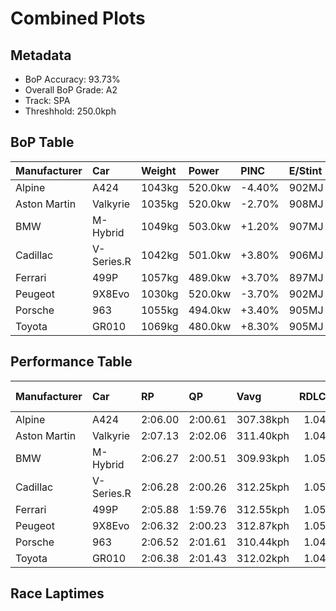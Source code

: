 # Combined Plots

## Metadata

- BoP Accuracy: 93.73%
- Overall BoP Grade: A2
- Track: SPA
- Threshhold: 250.0kph

## BoP Table
| Manufacturer   | Car        | Weight   | Power   | PINC   | E/Stint   | FDS    | RDP    | QDP    | TDP    |
|:---------------|:-----------|:---------|:--------|:-------|:----------|:-------|:-------|:-------|:-------|
| Alpine         | A424       | 1043kg   | 520.0kw | -4.40% | 902MJ     | -      | 56.00% | 37.50% | 12.72% |
| Aston Martin   | Valkyrie   | 1035kg   | 520.0kw | -2.70% | 908MJ     | -      | 55.18% | 33.33% | 1.23%  |
| BMW            | M-Hybrid   | 1049kg   | 503.0kw | +1.20% | 907MJ     | -      | 50.35% | 33.33% | 11.01% |
| Cadillac       | V-Series.R | 1042kg   | 501.0kw | +3.80% | 906MJ     | -      | 54.00% | 16.67% | 4.94%  |
| Ferrari        | 499P       | 1057kg   | 489.0kw | +3.70% | 897MJ     | 190kph | 53.04% | 50.00% | 8.49%  |
| Peugeot        | 9X8Evo     | 1030kg   | 520.0kw | -3.70% | 902MJ     | 190kph | 57.43% | 66.67% | 4.15%  |
| Porsche        | 963        | 1055kg   | 494.0kw | +3.40% | 905MJ     | -      | 50.93% | 50.00% | 18.51% |
| Toyota         | GR010      | 1069kg   | 480.0kw | +8.30% | 905MJ     | 190kph | 55.67% | 33.33% | 1.54%  |

## Performance Table
| Manufacturer   | Car        | RP      | QP      | Vavg      |   RDLC | BOP-Grade   | Match   |
|:---------------|:-----------|:--------|:--------|:----------|-------:|:------------|:--------|
| Alpine         | A424       | 2:06.00 | 2:00.61 | 307.38kph |   1.04 | ~A1         | 98.81%  |
| Aston Martin   | Valkyrie   | 2:07.13 | 2:02.06 | 311.40kph |   1.04 | +D2         | 64.24%  |
| BMW            | M-Hybrid   | 2:06.27 | 2:00.51 | 309.93kph |   1.05 | ~A1         | 99.30%  |
| Cadillac       | V-Series.R | 2:06.28 | 2:00.26 | 312.25kph |   1.05 | ~A1         | 100.00% |
| Ferrari        | 499P       | 2:05.88 | 1:59.76 | 312.55kph |   1.05 | ~A1         | 95.41%  |
| Peugeot        | 9X8Evo     | 2:06.32 | 2:00.23 | 312.87kph |   1.05 | ~A1         | 100.00% |
| Porsche        | 963        | 2:06.52 | 2:01.61 | 310.44kph |   1.04 | -A2         | 92.07%  |
| Toyota         | GR010      | 2:06.38 | 2:01.43 | 312.02kph |   1.04 | ~A1         | 100.00% |

## Race Laptimes
<div>                        <script type="text/javascript">window.PlotlyConfig = {MathJaxConfig: 'local'};</script>
        <script charset="utf-8" src="https://cdn.plot.ly/plotly-3.0.1.min.js"></script>                <div id="5b089d95-9105-488e-b05e-59adabd961ab" class="plotly-graph-div" style="height:100%; width:100%;"></div>            <script type="text/javascript">                window.PLOTLYENV=window.PLOTLYENV || {};                                if (document.getElementById("5b089d95-9105-488e-b05e-59adabd961ab")) {                    Plotly.newPlot(                        "5b089d95-9105-488e-b05e-59adabd961ab",                        [{"box":{"visible":true},"line":{"color":"rgb(64,143,255)"},"name":"A424","points":false,"y":[125.5214703862143,125.67845721706728,125.27649093679406,125.64346015286439,125.96343331129084,125.88743968616456,125.82244513835919,126.39939673964686,126.09642215526183,126.73536855599463,126.82536100680207,126.44039330057025,125.65445923018531,125.84944287360142,126.58938080246257,126.7723654524377,126.70437115627207,126.69737174343149,126.68837249835074,126.17041594814795,126.72236964643356,126.1444181290258,126.28440638583737,125.75145109383331,126.20341318011067,126.45939170685183,125.58946468237993,125.77244933235505,124.66454227130347,125.53846896025573,126.38939757844605,125.3894814583634,126.92135295433,125.87644060884365,125.78944790639646,125.90943784080638,125.6834567976677,126.33840185632184,124.95851761060777,125.87644060884365,125.11650435758084,126.21041259295126,126.57938164126175,126.22741116699265,125.74945126159315,126.34440135304233,126.35340059812307,126.10742123258274,126.35040084976282,126.55838340274,126.0574254265786,125.96943280801133,126.41439548144811,126.25540881835498,126.60337962814373,126.76936570407744,126.70737090463233,126.20641292847091,126.30240487599886,125.66745813974637,125.5104713088934,126.03742710417696,126.83736000024307,126.16441645142744,126.58938080246257,125.3434853168396,126.68737258223068,125.08050737725786,126.26940764403612,126.61437870546463,126.32440303064067,126.08742291018109,126.54038491257852,125.78744807415629,125.55046795369671,126.0584253426987,125.34748498131994,125.98143180145233,125.05050989365539,125.43347776764703,125.23049479527026,125.80544656431778,126.15641712246679,126.63337711174621,126.5533838221396,125.86444161540265,125.97343247249165,126.41239564920795,126.34840101752265,125.58246526953936,126.13441896782497,125.89543901512522,125.22149555018952,124.87852432100117,125.87244094436332,125.51847063785405,126.64237635682696,126.90635421252877,126.6573750986282,126.56038323498018,126.63037736338596,126.26440806343572,125.81744555775877,125.95243423396992,126.36739942380423,125.7754490807153,125.71345428127017,125.87744052496373,126.34840101752265,125.96343331129084,126.75036729779588,126.69937157567166,126.65337543414786,126.1784152771086,126.49738851941497,126.74136805271513,126.3803983333653,126.05642551045852,126.11742039378356,126.80636260052052,125.94343498888918,125.8844399378043,125.93843540828877,125.54246862473605,125.57046627609836,126.08442316182084,126.86635756772546,125.83844379628052,125.69745562334886,126.81136218112093,125.78744807415629,125.76045033891405,126.09342240690158,126.02742794297612,125.82444497059934,126.41539539756819,125.89243926676498,126.25540881835498,125.40947978076505,126.6743736726696,125.2804906012744,125.56546669549793,124.89252314668234,125.4414770966077,125.82144522223909,126.0584253426987,125.52846979905489,125.5564674504172,126.65037568578761,124.92152071416473,124.83152826335728,124.30357255195365,125.15150142178373,125.3494848135601,124.17358345634291,125.2454935370715,126.3973969074067,124.88952339832208,125.73045285531158,125.84244346076083,126.56838256394083,126.01042936893472,125.44947642556835,125.68845637826811,126.03642718805686,125.69045621050827,125.45447600616878,126.43639363608993],"type":"violin"},{"box":{"visible":true},"line":{"color":"rgb(0,166,30)"},"name":"Valkyrie","points":false,"y":[127.1463340813486,125.93243591156828,126.41839514592844,126.52138650629695,126.703371240152,126.18941435442952,127.09233861086413,126.82136134232174,126.43639363608993,126.41539539756819,126.34340143692224,127.0313437275391,127.42131101437133,127.68128920559282,127.87627284900893,126.58838088634249,126.53338549973795,127.42931034333199,127.21832804199455,127.18033122943142,127.19932963571297,127.96226563533604,127.17433173271093,126.95934976689315,127.0893388625039,127.2153282936343,126.39539707516654,127.70228744411455,126.47939002925348,126.46239145521207,126.55138398989943,126.86035807100497,126.91435354148943,127.32031948624298,127.02234448245835,126.46939086805266,126.54738432541909,127.33431831192414,126.47139070029282,127.77028174028018,127.81827771404413,128.06125733122423,127.36131604716637,126.87735664504638,127.35931621492621,127.0373432242596,127.19033039063223,127.26232435127818,127.10033793982481,127.09033877862397,127.50130430397795,127.51730296189928,127.44830874961356,127.15033374582893,127.05234196606084,126.8813563095267,127.47030690425538,127.26932376411877,126.99934641169646,126.68737258223068,127.10833726878546,127.7912799788019,127.65529138647067,127.6302934834686,127.2213277903548,126.80736251664058,127.41531151765084,127.60629549658663,126.70737090463233,128.19424617519522,127.6132949094272,128.13325129187018,128.00826177685985,128.0902548987066,127.7402842566777,127.61729457390753,127.96926504817662,127.61129507718704,128.1422505369509,128.01126152522008,128.10625355662793,127.78128081760109,127.04434263710019,126.01942861401547,126.80036310380001,126.5303857513777,126.33340227572141,127.07434012070264,127.3883137824086,126.01642886565521,126.63237719562612,126.24540965715414,126.15041762574629,127.37331504060737,127.28032284143967,128.1092533049882,125.99943029161382,126.40339640412721,126.60737929262406,125.8154457255186,127.13333517178754,128.10425372438777,126.46539120357232,126.20141334787051,126.86735748384555,126.86835739996563,127.08133953354323,126.37039917216447,126.13541888394505,126.40239648800711,127.1233360105867,126.41839514592844,126.41639531368827,126.33440219184149,126.54538449317893,127.5093036329386,127.84227570092612,126.81136218112093,126.58738097022241,127.24432586111669,127.07633995294282,126.44039330057025,127.26032451903802,127.88327226184951,127.51330329741893,127.97926420937743,127.50630388457834,127.33531822804423,127.20332930019332,127.17833139719124,127.5842973419448,127.1403345846281,127.01634498573786,127.2733234285991,126.89435521908779,127.23032703543555,127.32331923460323,126.7713655363176,127.44330916901315,127.25632485455769,127.6022958321063,127.38031445344795,127.28232267367984,127.51530312965909,127.09533835922439,127.3763147889676,127.43730967229266,127.57529809686406,127.54730044550173,127.07633995294282,127.48530564605662,127.81627788180397,127.06734070786207,127.71428643755554,126.90335446416853,127.55729960670257,127.09733819146456,127.38231428568811,127.62629381898827,127.9532663902553,127.14333433298835,127.23732644827614,126.74436780107537,127.26832384799869,126.82336117456191],"type":"violin"},{"box":{"visible":true},"line":{"color":"rgb(128,128,128)"},"name":"M-Hybrid","points":false,"y":[126.45339221013133,125.45747575452903,125.2454935370715,125.53246946353522,125.63246107554349,126.09242249078149,126.58838088634249,125.8854398539244,125.90843792468628,125.9254364987277,127.16733231987034,127.1403345846281,127.04234280486001,126.19241410278977,125.83644396404034,125.80744639655795,126.2484094055144,126.21841192191191,126.26440806343572,126.54538449317893,126.78836411035903,127.23732644827614,126.82936067128242,126.58938080246257,125.80244681595754,126.88835572236728,126.7953635231996,125.52347021845448,124.57155007213579,125.34748498131994,125.72145361023084,126.69037233059092,126.64537610518721,125.39748078732406,125.5104713088934,125.87744052496373,126.34940093364274,127.03234364365919,127.16833223599042,126.5413848286986,127.10233777206497,125.08350712561811,127.35531655044588,126.06742458777944,126.95934976689315,127.16833223599042,125.20249714390793,126.10742123258274,126.28740613419761,126.34240152080216,126.69937157567166,126.75936654287662,126.33740194020174,125.76345008727431,126.60137979590355,126.45839179073174,126.49938835165514,126.76436612347705,125.96143347905067,126.02842785909621,126.44839262953093,126.45439212625142,126.45639195849158,126.40739606860754,126.59038071858265,126.71137056911265,126.5533838221396,126.72036981419339,125.53746904413563,125.47947390917084,125.23049479527026,126.0344273558167,125.9424350727691,127.09733819146456,126.65637518250811,126.15441729022663,126.04242668477737,126.36739942380423,126.91535345760951,126.58338130574207,125.10550528025993,125.68445671378777,126.18541468994918,125.85244262196166,125.98343163369249,126.79136385871925,126.30740445659926,126.3004050437587,126.53138566749777,126.21141250907132,126.78236461363853,126.76936570407744,125.5094713927733,125.87144102824324,126.11942022602372,126.18741452218936,126.37739858500505,126.69737174343149,126.45039246177109,126.63337711174621,126.62837753114579,126.89035555460744,127.08733903026372,126.88235622564679,126.68137308551019,127.16633240375025,127.2273272870753,126.92235287045008,126.38139824948537,126.77336536855779,127.21332846139414,126.69837165955158,127.2043292163134,126.50438793225555,126.61737845382488,125.2564926143924,125.62646157882298,125.67545746870704,126.02842785909621,125.95643389845026,125.82544488671942,125.63246107554349,126.6623746792286,125.21849580182926,126.17941519322869,126.19941351563034,125.81144606103828,126.07942358122042,126.72336956255364,126.07142425225976,125.62446174658282,125.50547172829299,125.62746149494308,125.04051073245456,125.72145361023084,125.26749169171332,126.34240152080216,125.92943616320802,125.77744891295546,126.71137056911265,126.88835572236728,126.82636092292216],"type":"violin"},{"box":{"visible":true},"line":{"color":"rgb(0,30,255)"},"name":"V-Series.R","points":false,"y":[126.80536268440042,125.42347860644621,125.239494040351,125.54646828921638,125.58946468237993,126.05142592985811,127.02334439857844,126.95734993465298,125.493472734852,125.8964389312453,126.07442400062,126.29340563091812,125.27849076903424,125.40348028404456,125.91743716976703,126.9103538770091,126.1614167030672,125.81244597715836,125.92143683424737,126.4433930489305,126.4903891065744,126.7553668783963,126.63237719562612,126.14341821290571,126.14841779350613,126.70137140791184,125.53446929577538,126.10642131646266,127.18033122943142,126.60737929262406,126.46339137133216,125.86344169928257,126.77636511691803,126.94235119285175,127.05834146278133,126.01842869789537,125.10950494474027,126.23741032819349,126.22041175415207,126.5243862546572,126.62337795054538,125.89343918288505,126.07242416837984,126.90635421252877,125.93543565992852,125.70545495230951,125.65745897854555,126.09042265854133,126.56138315110026,127.27032368023886,125.81444580939852,126.33140244348125,125.78544824191613,126.72036981419339,125.31848741383753,125.1595007507444,126.86535765160538,125.77244933235505,126.75136721391596,125.2684916078334,126.06542475553925,126.46839095193258,127.28032284143967,125.81444580939852,126.37239900440463,127.04334272098009,127.16933215211051,127.02234448245835,126.61737845382488,126.94135127673167,126.42739439100919,126.37439883664481,125.61846224986233,126.7603664589967,125.856442286442,125.93243591156828,126.03042769133637,125.91243758916663,125.81044614491819,126.93635169613125,126.3114041210796,126.6573750986282,125.53946887637579,125.6034635080611,125.23249462751042,126.00542978833431,125.77244933235505,125.45647583840893,125.60046375970084,125.42447852256629,125.39248120672366,126.33840185632184,126.3923973268063,127.21432837751422,126.31640370168,126.18041510934877,127.04434263710019,127.17233190047075,126.53538533197812,127.10033793982481,126.75936654287662,127.15133366194902,126.90535429640869,126.39339724292637,126.1784152771086,126.14341821290571,126.1494177096262,126.79636343931968,126.34940093364274,126.73236880763439,125.86644144764281,125.54646828921638,125.86744136376291,126.06642467165935,126.87235706444595,126.62937744726588,126.60037987978349,125.1595007507444,125.42347860644621,126.10842114870282,126.17141586426803,126.26040839895538,126.13941854842538,126.11642047766348,126.5413848286986,126.06842450389951,127.01734490185795,125.7934475708768,126.96334943137349,126.13241913558481,126.45839179073174,125.54746820533646,126.23541049595332,127.20632904855356,125.63546082390373,125.9944307110134,126.38739774620588,126.3923973268063,125.76644983563456,126.72236964643356,126.69637182731141,126.39939673964686,126.51638692569654,125.7694495839948,126.64337627294704,127.24332594499663,125.83444413180017,126.56438289946051,125.67445755258696,126.47439044865307,127.27032368023886,126.89335530296769,126.14741787738605,126.24340982491398,126.08142341346058,126.8813563095267,127.28932208652041,126.75036729779588,126.64937576966753,126.42239481040876,126.76436612347705,126.72036981419339],"type":"violin"},{"box":{"visible":true},"line":{"color":"rgb(255,0,0)"},"name":"499P","points":false,"y":[123.11167253681514,124.1455858049806,124.98551534585,125.74645151323291,125.62246191434265,126.26240823119555,126.66037484698845,126.91535345760951,126.40339640412721,125.8844399378043,125.77344924847515,125.74945126159315,125.49147290261182,125.35448439416051,125.16150058298456,125.81644564163868,125.19649764718744,126.06542475553925,126.22841108311275,126.53438541585803,126.67937325327,126.75236713003605,126.31040420495951,126.25540881835498,125.59246443074016,125.88843960228463,126.63237719562612,125.14950158954356,125.80644648043787,125.90443826020596,126.83336033576273,126.46839095193258,126.4323939716096,126.44539288117068,126.76336620735695,126.48738935821414,126.54738432541909,126.18041510934877,126.69337207895116,126.73336872375447,126.60837920874414,125.40348028404456,126.40639615248745,126.67537358878968,125.1764993247858,125.49047298649175,125.40548011628472,125.80844631267803,125.96043356293059,126.1214200582639,126.06742458777944,125.99143096265314,125.5214703862143,125.0545095581357,125.51747072173399,126.0464263492577,125.96743297577116,125.57346602445861,126.01342911729498,125.92243675036744,125.78644815803621,126.20541301235083,126.36739942380423,125.63246107554349,125.723453442471,126.86835739996563,125.47947390917084,125.10050569965952,125.39148129060356,125.11750427370092,126.08242332958068,125.64246023674431,125.67445755258696,125.21549605346902,126.49538868717481,126.36939925604439,126.29540546315827,126.25540881835498,126.91435354148943,126.34140160468208,126.48838927433422,125.65545914630538,126.57138231230108,125.69245604274845,125.7644500033944,125.47447432857042,126.8873558062472,124.13658655989985,124.45955946668654,125.17749924090589,125.4644751673696,125.86744136376291,126.07742374898025,126.92235287045008,126.58038155738183,125.72645319083125,126.24440974103406,126.50438793225555,125.83144438343993,125.71645402963043,126.15741703858687,125.53546921189547,125.09450620293903,125.81344589327844,126.08142341346058,125.98443154981258,126.0574254265786,126.42839430712925,126.50738768061579,126.43139405548952,126.3973969074067,126.12441980662415,125.97043272413141,126.22841108311275,125.84744304136126,126.22841108311275,126.4663911196924,126.65337543414786,126.80236293604018,126.4213948942887,126.74236796883521,126.01542894953513,126.26440806343572,125.95943364681051,125.82544488671942,125.85844211868216,126.29540546315827,125.34748498131994,125.4994722315725,125.74445168099274,126.02742794297612,126.17441561262828,125.51847063785405,125.74145193263249,126.84035974860332,126.11642047766348,126.05142592985811,126.09442232302166,126.00642970445439,126.33640202408165,125.46647499960977,125.40548011628472,126.58338130574207,124.90052247564299,125.1994973955477,126.03942693641712,125.57146619221844,125.77144941623497,125.85344253808175,125.51547088949381,125.54146870861595,125.60146367582091,124.99551450705084,124.76553379943182,126.82836075516232,124.67454143250431,126.24240990879389,124.90252230788315,124.96951668792869,124.48955695028903,124.29457330687292,123.78861575011109,125.28948984635514,123.89860652332018,123.87960811703861,125.25949236275265,124.36056777079835,125.06050905485621,125.66545830750621,124.68254076146496,124.65854277458298,125.35548431028059,125.19249798270712,125.94643473724942,126.1384186323053,126.82936067128242,126.07442400062,125.85344253808175,126.19441393502993,126.93835152837141,126.01742878177531,126.46339137133216,125.57846560505902,126.15441729022663,126.32540294676075,126.3054046243591,126.88235622564679,126.70937073687249,125.55246778593687,125.98143180145233,126.43939338445018,126.29340563091812,125.84044362852067,126.12341989050407,126.01042936893472,126.06642467165935,125.93243591156828,126.00442987221423,126.07242416837984,126.00742962057447,126.10842114870282,126.38939757844605,126.04142676865727,126.09242249078149,126.78836411035903,126.18941435442952,126.09942190362207,126.27040756015622,125.9664330596511,126.05242584597819,125.8964389312453,126.12042014214381,125.89243926676498,125.96343331129084,126.63737677622653,126.01342911729498,125.63346099166357,124.79253153467405],"type":"violin"},{"box":{"visible":true},"line":{"color":"rgb(171,214,0)"},"name":"9X8Evo","points":false,"y":[125.27749085291414,125.360483890881,125.55246778593687,125.63046124330332,126.11642047766348,126.93835152837141,125.84944287360142,126.04342660089745,125.83144438343993,126.92935228329067,127.18633072615191,125.48847315425158,125.98943113041298,125.723453442471,126.08942274242125,126.62537778278555,126.35640034648333,126.70537107239215,126.73936822047497,126.75736671063646,126.82636092292216,126.582381389622,126.51938667405679,125.99343079489333,126.27740697299679,126.57138231230108,126.35940009484356,126.18741452218936,126.46339137133216,126.89835488356812,126.78236461363853,126.86135798712505,126.62937744726588,126.99334691497596,127.05034213382068,126.9733485925743,126.76436612347705,127.19732980347281,126.50838759673589,127.17433173271093,126.54538449317893,126.35040084976282,126.75836662675654,126.4433930489305,126.50838759673589,125.99543062713349,126.80336285216025,127.16733231987034,126.02042853013555,125.73045285531158,125.8904394345248,126.06842450389951,126.28940596643777,127.00834565677721,126.88535597400704,126.89935479968818,125.64246023674431,125.91343750528671,125.79144773863662,126.19541385115001,126.46139153909199,125.60146367582091,125.844443293001,124.62954520710059,124.7205375740281,125.22049563406942,125.31048808487687,126.63137727950604,125.40947978076505,125.61046292090165,125.16949991194522,125.20549689226819,126.3514007658829,126.39039749456612,126.10242165198233,127.08733903026372,126.45739187461167,126.84235958084348,126.08942274242125,125.40348028404456,126.24240990879389,126.9673490958538,126.88535597400704,126.83736000024307,126.94835068957224,126.33540210796158,126.66937409206919,126.27440722463653,126.48538952597397,125.30548850427645,124.62154587813994,125.25249294991208,125.37748246492241,125.97143264025149,126.0574254265786,126.81336201336109,125.8624417831625,125.8904394345248,126.41739522980835,126.15041762574629,126.9683490119739,126.78136469751844,125.84944287360142,125.60446342418116,125.68145696542754,126.82236125844183,126.69837165955158,126.64737593742737,126.6573750986282,127.24132611275645,126.99934641169646,126.41839514592844,126.60737929262406,126.14641796126595,126.19341401890983,126.67637350490976,125.97543230473184,125.98943113041298,126.88235622564679,126.49538868717481,126.5763818929015,125.80944622879811,126.92635253493042,126.812362097241,126.26740781179596,126.45939170685183,127.16733231987034,126.47139070029282,126.95934976689315,127.04734238546041,126.83536016800291,127.17933131331132,127.02834397917886,126.7843644458787,126.87035723220579,126.13441896782497,125.95643389845026,125.87944035720389,125.95743381457035,125.78744807415629,126.449392545651,126.93435186389108,125.95143431784985],"type":"violin"},{"box":{"visible":true},"line":{"color":"rgb(255,128,102)"},"name":"963","points":false,"y":[124.0985897473367,125.36148380700108,125.46747491572984,125.41947894196589,125.58546501789961,126.49638860329489,126.51638692569654,126.20341318011067,125.83344421568009,126.51738684181663,125.94143515664902,126.40539623636737,126.58838088634249,126.10542140034258,126.18941435442952,126.03242752357654,126.24640957327424,126.72536939479382,126.69737174343149,126.93935144449149,127.08833894638381,127.06334104338174,127.3183196540028,127.03934305649976,126.51138734509613,127.33331839580406,126.58038155738183,126.340401688562,127.0943384431043,126.41139573308786,126.06742458777944,125.8734408604834,126.57238222842116,126.25440890223489,126.32340311452059,125.89843876348547,125.81744555775877,126.97634834093455,127.26832384799869,126.07742374898025,125.28349034963463,125.87144102824324,126.47539036477315,126.85435857428446,126.55038407377936,126.48338969373381,127.06834062398215,126.92035303820992,126.18341485770902,126.48038994537356,126.2304109153529,126.41139573308786,126.21541217355166,127.1583330747896,127.17933131331132,126.09442232302166,125.83544404792026,126.24240990879389,127.16633240375025,126.2594084828353,126.94135127673167,127.05234196606084,127.31132024116224,127.17133198435067,126.34740110140258,126.62837753114579,127.45330833021397,127.08733903026372,126.92235287045008,126.6633745953487,126.87435689668612,126.93635169613125,127.42931034333199,127.40131269196968,125.2684916078334,125.6194621659824,125.26549185947314,125.77044950011489,125.9944307110134,127.26832384799869,126.7493673816758,126.02242836237572,126.07842366510035,126.1614167030672,127.13333517178754,126.48438960985389,126.6683741759491,125.81744555775877,125.57046627609836,126.18041510934877,127.37031529224711,127.34631730536513,127.15433341030928,127.20732896467365,127.11133701714571,126.55938331886009,127.25432502231753,126.43939338445018,126.62437786666547,127.45530816245413,126.92735245105051,125.93943532440886,126.30440470823902,126.09742207138191,127.32031948624298,126.27940680523696,127.1293355073072,126.50438793225555,125.84344337688091,126.20441309623075,126.3174036178001,125.75045117771323,125.73445251979192,125.72945293919149,125.97343247249165,125.84844295748132,127.08333936578339,127.16933215211051,127.15333349418918,125.844443293001,126.22141167027216,126.47439044865307,126.25740865059514,126.18541468994918,125.72845302307142,126.2254113347525,125.82144522223909,126.55638357049985,126.30340479211893,127.02134456633827,126.3803983333653,127.39631311136927,127.00034632781653,126.86035807100497,126.33240235960133,126.47239061641291,127.39731302748935,127.02834397917886,127.31631982176265,126.79336369095944,127.41431160153076,126.5763818929015,126.49538868717481,126.8643577354853,126.71537023359298,126.79436360707952,127.51830287801934,126.88035639340663,126.8533586581644,126.582381389622,127.00734574065712,126.82636092292216,125.52047047009424,125.83844379628052,126.14641796126595,126.96934892809398,127.34731722148521,126.81036226500083,125.84544320912109,126.54438457705886,126.57838172514167,127.35531655044588,127.19233022287241,126.69237216283109],"type":"violin"},{"box":{"visible":true},"line":{"color":"rgb(102,5,0)"},"name":"GR010","points":false,"y":[124.78553212183348,125.40248036792447,125.43647751600729,125.84044362852067,125.64146032062423,126.45939170685183,125.6714578042267,126.21441225743158,126.06742458777944,126.09642215526183,126.20041343175042,125.8734408604834,126.32540294676075,125.92243675036744,126.28940596643777,126.38839766232596,127.08633911414364,126.59038071858265,126.66537442758886,126.77836494915819,126.73036897539423,126.90035471580828,125.95643389845026,125.96443322741091,126.73736838823481,126.3863978300858,126.21741200579183,126.79936318767993,126.03342743969662,126.33740194020174,126.0454264331376,127.18233106167158,126.99434683109604,126.94935060569232,127.0253442308186,126.99034716661572,126.46239145521207,127.1233360105867,125.99543062713349,126.31940345004026,126.12941938722456,126.12441980662415,126.26840772791604,127.15333349418918,126.28040672135702,126.25440890223489,125.99943029161382,125.96143347905067,126.08242332958068,126.64737593742737,127.10533752042521,127.25932460291794,126.19241410278977,126.30340479211893,125.91343750528671,127.1173365138662,127.10733735266538,125.8844399378043,126.60237971202365,125.83344421568009,126.7603664589967,126.56838256394083,126.07342408449993,125.57646577281886,126.70437115627207,127.0713403723424,126.29640537927835,125.98943113041298,126.0464263492577,126.22241158639224,126.33440219184149,126.10642131646266,126.22641125087257,126.63737677622653,127.18033122943142,127.09833810758464,127.07034045622233,125.85744220256207,126.10642131646266,127.05634163054117,125.94043524052893,125.77344924847515,125.9374354921687,125.95043440172977,126.27040756015622,126.49238893881456,127.07933970130307,126.89235538684761,126.83136050352257,126.27140747627628,125.88843960228463,126.62837753114579,126.51438709345638,126.17741536098852,126.15741703858687,126.35040084976282,127.0313437275391,126.51438709345638,126.93535178001116,126.22241158639224,126.51038742897605,126.86735748384555,126.81936151008158,127.24532577723679,126.4263944748891,126.31940345004026,126.1494177096262,126.88935563848737,126.57138231230108,125.81044614491819,125.95643389845026,127.25432502231753,126.53438541585803,126.5243862546572,126.6393766084667,125.78244849355589,126.55538365437977,126.703371240152,126.68937241447084,127.25632485455769,126.5183867579367,126.82936067128242,126.11042098094298,126.20041343175042,126.14841779350613,126.2244114186324,126.340401688562,126.2484094055144,126.94035136061157,125.86944119600307,126.61237887322447,126.34340143692224,126.20441309623075,126.3294026112411,127.17233190047075,126.86035807100497,125.75345092607348,125.90843792468628,125.6194621659824,126.05342576209827,126.39939673964686,126.72036981419339,125.88643977004448,125.74845134547307,125.56946635997828,126.44139321669034,126.21641208967175,125.76045033891405,125.67545746870704,125.33948565235926,125.47747407693068,125.26949152395349,126.30240487599886,126.85635840652463,126.71737006583315,126.14041846454546,126.66037484698845,126.18941435442952,127.26932376411877,126.8763567289263,126.24640957327424,126.9673490958538,125.76744975175464,126.61137895710439,126.83736000024307,126.70437115627207,126.7083708207524],"type":"violin"}],                        {"template":{"data":{"histogram2dcontour":[{"type":"histogram2dcontour","colorbar":{"outlinewidth":0,"ticks":""},"colorscale":[[0.0,"#0d0887"],[0.1111111111111111,"#46039f"],[0.2222222222222222,"#7201a8"],[0.3333333333333333,"#9c179e"],[0.4444444444444444,"#bd3786"],[0.5555555555555556,"#d8576b"],[0.6666666666666666,"#ed7953"],[0.7777777777777778,"#fb9f3a"],[0.8888888888888888,"#fdca26"],[1.0,"#f0f921"]]}],"choropleth":[{"type":"choropleth","colorbar":{"outlinewidth":0,"ticks":""}}],"histogram2d":[{"type":"histogram2d","colorbar":{"outlinewidth":0,"ticks":""},"colorscale":[[0.0,"#0d0887"],[0.1111111111111111,"#46039f"],[0.2222222222222222,"#7201a8"],[0.3333333333333333,"#9c179e"],[0.4444444444444444,"#bd3786"],[0.5555555555555556,"#d8576b"],[0.6666666666666666,"#ed7953"],[0.7777777777777778,"#fb9f3a"],[0.8888888888888888,"#fdca26"],[1.0,"#f0f921"]]}],"heatmap":[{"type":"heatmap","colorbar":{"outlinewidth":0,"ticks":""},"colorscale":[[0.0,"#0d0887"],[0.1111111111111111,"#46039f"],[0.2222222222222222,"#7201a8"],[0.3333333333333333,"#9c179e"],[0.4444444444444444,"#bd3786"],[0.5555555555555556,"#d8576b"],[0.6666666666666666,"#ed7953"],[0.7777777777777778,"#fb9f3a"],[0.8888888888888888,"#fdca26"],[1.0,"#f0f921"]]}],"contourcarpet":[{"type":"contourcarpet","colorbar":{"outlinewidth":0,"ticks":""}}],"contour":[{"type":"contour","colorbar":{"outlinewidth":0,"ticks":""},"colorscale":[[0.0,"#0d0887"],[0.1111111111111111,"#46039f"],[0.2222222222222222,"#7201a8"],[0.3333333333333333,"#9c179e"],[0.4444444444444444,"#bd3786"],[0.5555555555555556,"#d8576b"],[0.6666666666666666,"#ed7953"],[0.7777777777777778,"#fb9f3a"],[0.8888888888888888,"#fdca26"],[1.0,"#f0f921"]]}],"surface":[{"type":"surface","colorbar":{"outlinewidth":0,"ticks":""},"colorscale":[[0.0,"#0d0887"],[0.1111111111111111,"#46039f"],[0.2222222222222222,"#7201a8"],[0.3333333333333333,"#9c179e"],[0.4444444444444444,"#bd3786"],[0.5555555555555556,"#d8576b"],[0.6666666666666666,"#ed7953"],[0.7777777777777778,"#fb9f3a"],[0.8888888888888888,"#fdca26"],[1.0,"#f0f921"]]}],"mesh3d":[{"type":"mesh3d","colorbar":{"outlinewidth":0,"ticks":""}}],"scatter":[{"fillpattern":{"fillmode":"overlay","size":10,"solidity":0.2},"type":"scatter"}],"parcoords":[{"type":"parcoords","line":{"colorbar":{"outlinewidth":0,"ticks":""}}}],"scatterpolargl":[{"type":"scatterpolargl","marker":{"colorbar":{"outlinewidth":0,"ticks":""}}}],"bar":[{"error_x":{"color":"#2a3f5f"},"error_y":{"color":"#2a3f5f"},"marker":{"line":{"color":"#E5ECF6","width":0.5},"pattern":{"fillmode":"overlay","size":10,"solidity":0.2}},"type":"bar"}],"scattergeo":[{"type":"scattergeo","marker":{"colorbar":{"outlinewidth":0,"ticks":""}}}],"scatterpolar":[{"type":"scatterpolar","marker":{"colorbar":{"outlinewidth":0,"ticks":""}}}],"histogram":[{"marker":{"pattern":{"fillmode":"overlay","size":10,"solidity":0.2}},"type":"histogram"}],"scattergl":[{"type":"scattergl","marker":{"colorbar":{"outlinewidth":0,"ticks":""}}}],"scatter3d":[{"type":"scatter3d","line":{"colorbar":{"outlinewidth":0,"ticks":""}},"marker":{"colorbar":{"outlinewidth":0,"ticks":""}}}],"scattermap":[{"type":"scattermap","marker":{"colorbar":{"outlinewidth":0,"ticks":""}}}],"scattermapbox":[{"type":"scattermapbox","marker":{"colorbar":{"outlinewidth":0,"ticks":""}}}],"scatterternary":[{"type":"scatterternary","marker":{"colorbar":{"outlinewidth":0,"ticks":""}}}],"scattercarpet":[{"type":"scattercarpet","marker":{"colorbar":{"outlinewidth":0,"ticks":""}}}],"carpet":[{"aaxis":{"endlinecolor":"#2a3f5f","gridcolor":"white","linecolor":"white","minorgridcolor":"white","startlinecolor":"#2a3f5f"},"baxis":{"endlinecolor":"#2a3f5f","gridcolor":"white","linecolor":"white","minorgridcolor":"white","startlinecolor":"#2a3f5f"},"type":"carpet"}],"table":[{"cells":{"fill":{"color":"#EBF0F8"},"line":{"color":"white"}},"header":{"fill":{"color":"#C8D4E3"},"line":{"color":"white"}},"type":"table"}],"barpolar":[{"marker":{"line":{"color":"#E5ECF6","width":0.5},"pattern":{"fillmode":"overlay","size":10,"solidity":0.2}},"type":"barpolar"}],"pie":[{"automargin":true,"type":"pie"}]},"layout":{"autotypenumbers":"strict","colorway":["#636efa","#EF553B","#00cc96","#ab63fa","#FFA15A","#19d3f3","#FF6692","#B6E880","#FF97FF","#FECB52"],"font":{"color":"#2a3f5f"},"hovermode":"closest","hoverlabel":{"align":"left"},"paper_bgcolor":"white","plot_bgcolor":"#E5ECF6","polar":{"bgcolor":"#E5ECF6","angularaxis":{"gridcolor":"white","linecolor":"white","ticks":""},"radialaxis":{"gridcolor":"white","linecolor":"white","ticks":""}},"ternary":{"bgcolor":"#E5ECF6","aaxis":{"gridcolor":"white","linecolor":"white","ticks":""},"baxis":{"gridcolor":"white","linecolor":"white","ticks":""},"caxis":{"gridcolor":"white","linecolor":"white","ticks":""}},"coloraxis":{"colorbar":{"outlinewidth":0,"ticks":""}},"colorscale":{"sequential":[[0.0,"#0d0887"],[0.1111111111111111,"#46039f"],[0.2222222222222222,"#7201a8"],[0.3333333333333333,"#9c179e"],[0.4444444444444444,"#bd3786"],[0.5555555555555556,"#d8576b"],[0.6666666666666666,"#ed7953"],[0.7777777777777778,"#fb9f3a"],[0.8888888888888888,"#fdca26"],[1.0,"#f0f921"]],"sequentialminus":[[0.0,"#0d0887"],[0.1111111111111111,"#46039f"],[0.2222222222222222,"#7201a8"],[0.3333333333333333,"#9c179e"],[0.4444444444444444,"#bd3786"],[0.5555555555555556,"#d8576b"],[0.6666666666666666,"#ed7953"],[0.7777777777777778,"#fb9f3a"],[0.8888888888888888,"#fdca26"],[1.0,"#f0f921"]],"diverging":[[0,"#8e0152"],[0.1,"#c51b7d"],[0.2,"#de77ae"],[0.3,"#f1b6da"],[0.4,"#fde0ef"],[0.5,"#f7f7f7"],[0.6,"#e6f5d0"],[0.7,"#b8e186"],[0.8,"#7fbc41"],[0.9,"#4d9221"],[1,"#276419"]]},"xaxis":{"gridcolor":"white","linecolor":"white","ticks":"","title":{"standoff":15},"zerolinecolor":"white","automargin":true,"zerolinewidth":2},"yaxis":{"gridcolor":"white","linecolor":"white","ticks":"","title":{"standoff":15},"zerolinecolor":"white","automargin":true,"zerolinewidth":2},"scene":{"xaxis":{"backgroundcolor":"#E5ECF6","gridcolor":"white","linecolor":"white","showbackground":true,"ticks":"","zerolinecolor":"white","gridwidth":2},"yaxis":{"backgroundcolor":"#E5ECF6","gridcolor":"white","linecolor":"white","showbackground":true,"ticks":"","zerolinecolor":"white","gridwidth":2},"zaxis":{"backgroundcolor":"#E5ECF6","gridcolor":"white","linecolor":"white","showbackground":true,"ticks":"","zerolinecolor":"white","gridwidth":2}},"shapedefaults":{"line":{"color":"#2a3f5f"}},"annotationdefaults":{"arrowcolor":"#2a3f5f","arrowhead":0,"arrowwidth":1},"geo":{"bgcolor":"white","landcolor":"#E5ECF6","subunitcolor":"white","showland":true,"showlakes":true,"lakecolor":"white"},"title":{"x":0.05},"mapbox":{"style":"light"}}},"xaxis":{"showticklabels":false,"title":{}}},                        {"responsive": true}                    )                };            </script>        </div>

## Quali Laptimes
<div>                        <script type="text/javascript">window.PlotlyConfig = {MathJaxConfig: 'local'};</script>
        <script charset="utf-8" src="https://cdn.plot.ly/plotly-3.0.1.min.js"></script>                <div id="da1ec760-90f3-4c8e-8031-3293cff86266" class="plotly-graph-div" style="height:100%; width:100%;"></div>            <script type="text/javascript">                window.PLOTLYENV=window.PLOTLYENV || {};                                if (document.getElementById("da1ec760-90f3-4c8e-8031-3293cff86266")) {                    Plotly.newPlot(                        "da1ec760-90f3-4c8e-8031-3293cff86266",                        [{"box":{"visible":true},"line":{"color":"rgb(64,143,255)"},"name":"A424","points":false,"y":[120.527,120.556,120.711],"type":"violin"},{"box":{"visible":true},"line":{"color":"rgb(0,166,30)"},"name":"Valkyrie","points":false,"y":[122.174],"type":"violin"},{"box":{"visible":true},"line":{"color":"rgb(128,128,128)"},"name":"M-Hybrid","points":false,"y":[120.45600000000002],"type":"violin"},{"box":{"visible":true},"line":{"color":"rgb(0,30,255)"},"name":"V-Series.R","points":false,"y":[120.246],"type":"violin"},{"box":{"visible":true},"line":{"color":"rgb(255,0,0)"},"name":"499P","points":false,"y":[119.61699999999999,119.824],"type":"violin"},{"box":{"visible":true},"line":{"color":"rgb(171,214,0)"},"name":"9X8Evo","points":false,"y":[120.34100000000001,120.34],"type":"violin"},{"box":{"visible":true},"line":{"color":"rgb(255,128,102)"},"name":"963","points":false,"y":[121.704,121.588,121.37700000000001,121.80600000000001],"type":"violin"},{"box":{"visible":true},"line":{"color":"rgb(102,5,0)"},"name":"GR010","points":false,"y":[121.369],"type":"violin"}],                        {"template":{"data":{"histogram2dcontour":[{"type":"histogram2dcontour","colorbar":{"outlinewidth":0,"ticks":""},"colorscale":[[0.0,"#0d0887"],[0.1111111111111111,"#46039f"],[0.2222222222222222,"#7201a8"],[0.3333333333333333,"#9c179e"],[0.4444444444444444,"#bd3786"],[0.5555555555555556,"#d8576b"],[0.6666666666666666,"#ed7953"],[0.7777777777777778,"#fb9f3a"],[0.8888888888888888,"#fdca26"],[1.0,"#f0f921"]]}],"choropleth":[{"type":"choropleth","colorbar":{"outlinewidth":0,"ticks":""}}],"histogram2d":[{"type":"histogram2d","colorbar":{"outlinewidth":0,"ticks":""},"colorscale":[[0.0,"#0d0887"],[0.1111111111111111,"#46039f"],[0.2222222222222222,"#7201a8"],[0.3333333333333333,"#9c179e"],[0.4444444444444444,"#bd3786"],[0.5555555555555556,"#d8576b"],[0.6666666666666666,"#ed7953"],[0.7777777777777778,"#fb9f3a"],[0.8888888888888888,"#fdca26"],[1.0,"#f0f921"]]}],"heatmap":[{"type":"heatmap","colorbar":{"outlinewidth":0,"ticks":""},"colorscale":[[0.0,"#0d0887"],[0.1111111111111111,"#46039f"],[0.2222222222222222,"#7201a8"],[0.3333333333333333,"#9c179e"],[0.4444444444444444,"#bd3786"],[0.5555555555555556,"#d8576b"],[0.6666666666666666,"#ed7953"],[0.7777777777777778,"#fb9f3a"],[0.8888888888888888,"#fdca26"],[1.0,"#f0f921"]]}],"contourcarpet":[{"type":"contourcarpet","colorbar":{"outlinewidth":0,"ticks":""}}],"contour":[{"type":"contour","colorbar":{"outlinewidth":0,"ticks":""},"colorscale":[[0.0,"#0d0887"],[0.1111111111111111,"#46039f"],[0.2222222222222222,"#7201a8"],[0.3333333333333333,"#9c179e"],[0.4444444444444444,"#bd3786"],[0.5555555555555556,"#d8576b"],[0.6666666666666666,"#ed7953"],[0.7777777777777778,"#fb9f3a"],[0.8888888888888888,"#fdca26"],[1.0,"#f0f921"]]}],"surface":[{"type":"surface","colorbar":{"outlinewidth":0,"ticks":""},"colorscale":[[0.0,"#0d0887"],[0.1111111111111111,"#46039f"],[0.2222222222222222,"#7201a8"],[0.3333333333333333,"#9c179e"],[0.4444444444444444,"#bd3786"],[0.5555555555555556,"#d8576b"],[0.6666666666666666,"#ed7953"],[0.7777777777777778,"#fb9f3a"],[0.8888888888888888,"#fdca26"],[1.0,"#f0f921"]]}],"mesh3d":[{"type":"mesh3d","colorbar":{"outlinewidth":0,"ticks":""}}],"scatter":[{"fillpattern":{"fillmode":"overlay","size":10,"solidity":0.2},"type":"scatter"}],"parcoords":[{"type":"parcoords","line":{"colorbar":{"outlinewidth":0,"ticks":""}}}],"scatterpolargl":[{"type":"scatterpolargl","marker":{"colorbar":{"outlinewidth":0,"ticks":""}}}],"bar":[{"error_x":{"color":"#2a3f5f"},"error_y":{"color":"#2a3f5f"},"marker":{"line":{"color":"#E5ECF6","width":0.5},"pattern":{"fillmode":"overlay","size":10,"solidity":0.2}},"type":"bar"}],"scattergeo":[{"type":"scattergeo","marker":{"colorbar":{"outlinewidth":0,"ticks":""}}}],"scatterpolar":[{"type":"scatterpolar","marker":{"colorbar":{"outlinewidth":0,"ticks":""}}}],"histogram":[{"marker":{"pattern":{"fillmode":"overlay","size":10,"solidity":0.2}},"type":"histogram"}],"scattergl":[{"type":"scattergl","marker":{"colorbar":{"outlinewidth":0,"ticks":""}}}],"scatter3d":[{"type":"scatter3d","line":{"colorbar":{"outlinewidth":0,"ticks":""}},"marker":{"colorbar":{"outlinewidth":0,"ticks":""}}}],"scattermap":[{"type":"scattermap","marker":{"colorbar":{"outlinewidth":0,"ticks":""}}}],"scattermapbox":[{"type":"scattermapbox","marker":{"colorbar":{"outlinewidth":0,"ticks":""}}}],"scatterternary":[{"type":"scatterternary","marker":{"colorbar":{"outlinewidth":0,"ticks":""}}}],"scattercarpet":[{"type":"scattercarpet","marker":{"colorbar":{"outlinewidth":0,"ticks":""}}}],"carpet":[{"aaxis":{"endlinecolor":"#2a3f5f","gridcolor":"white","linecolor":"white","minorgridcolor":"white","startlinecolor":"#2a3f5f"},"baxis":{"endlinecolor":"#2a3f5f","gridcolor":"white","linecolor":"white","minorgridcolor":"white","startlinecolor":"#2a3f5f"},"type":"carpet"}],"table":[{"cells":{"fill":{"color":"#EBF0F8"},"line":{"color":"white"}},"header":{"fill":{"color":"#C8D4E3"},"line":{"color":"white"}},"type":"table"}],"barpolar":[{"marker":{"line":{"color":"#E5ECF6","width":0.5},"pattern":{"fillmode":"overlay","size":10,"solidity":0.2}},"type":"barpolar"}],"pie":[{"automargin":true,"type":"pie"}]},"layout":{"autotypenumbers":"strict","colorway":["#636efa","#EF553B","#00cc96","#ab63fa","#FFA15A","#19d3f3","#FF6692","#B6E880","#FF97FF","#FECB52"],"font":{"color":"#2a3f5f"},"hovermode":"closest","hoverlabel":{"align":"left"},"paper_bgcolor":"white","plot_bgcolor":"#E5ECF6","polar":{"bgcolor":"#E5ECF6","angularaxis":{"gridcolor":"white","linecolor":"white","ticks":""},"radialaxis":{"gridcolor":"white","linecolor":"white","ticks":""}},"ternary":{"bgcolor":"#E5ECF6","aaxis":{"gridcolor":"white","linecolor":"white","ticks":""},"baxis":{"gridcolor":"white","linecolor":"white","ticks":""},"caxis":{"gridcolor":"white","linecolor":"white","ticks":""}},"coloraxis":{"colorbar":{"outlinewidth":0,"ticks":""}},"colorscale":{"sequential":[[0.0,"#0d0887"],[0.1111111111111111,"#46039f"],[0.2222222222222222,"#7201a8"],[0.3333333333333333,"#9c179e"],[0.4444444444444444,"#bd3786"],[0.5555555555555556,"#d8576b"],[0.6666666666666666,"#ed7953"],[0.7777777777777778,"#fb9f3a"],[0.8888888888888888,"#fdca26"],[1.0,"#f0f921"]],"sequentialminus":[[0.0,"#0d0887"],[0.1111111111111111,"#46039f"],[0.2222222222222222,"#7201a8"],[0.3333333333333333,"#9c179e"],[0.4444444444444444,"#bd3786"],[0.5555555555555556,"#d8576b"],[0.6666666666666666,"#ed7953"],[0.7777777777777778,"#fb9f3a"],[0.8888888888888888,"#fdca26"],[1.0,"#f0f921"]],"diverging":[[0,"#8e0152"],[0.1,"#c51b7d"],[0.2,"#de77ae"],[0.3,"#f1b6da"],[0.4,"#fde0ef"],[0.5,"#f7f7f7"],[0.6,"#e6f5d0"],[0.7,"#b8e186"],[0.8,"#7fbc41"],[0.9,"#4d9221"],[1,"#276419"]]},"xaxis":{"gridcolor":"white","linecolor":"white","ticks":"","title":{"standoff":15},"zerolinecolor":"white","automargin":true,"zerolinewidth":2},"yaxis":{"gridcolor":"white","linecolor":"white","ticks":"","title":{"standoff":15},"zerolinecolor":"white","automargin":true,"zerolinewidth":2},"scene":{"xaxis":{"backgroundcolor":"#E5ECF6","gridcolor":"white","linecolor":"white","showbackground":true,"ticks":"","zerolinecolor":"white","gridwidth":2},"yaxis":{"backgroundcolor":"#E5ECF6","gridcolor":"white","linecolor":"white","showbackground":true,"ticks":"","zerolinecolor":"white","gridwidth":2},"zaxis":{"backgroundcolor":"#E5ECF6","gridcolor":"white","linecolor":"white","showbackground":true,"ticks":"","zerolinecolor":"white","gridwidth":2}},"shapedefaults":{"line":{"color":"#2a3f5f"}},"annotationdefaults":{"arrowcolor":"#2a3f5f","arrowhead":0,"arrowwidth":1},"geo":{"bgcolor":"white","landcolor":"#E5ECF6","subunitcolor":"white","showland":true,"showlakes":true,"lakecolor":"white"},"title":{"x":0.05},"mapbox":{"style":"light"}}},"xaxis":{"showticklabels":false,"title":{}}},                        {"responsive": true}                    )                };            </script>        </div>

## Topspeeds
<div>                        <script type="text/javascript">window.PlotlyConfig = {MathJaxConfig: 'local'};</script>
        <script charset="utf-8" src="https://cdn.plot.ly/plotly-3.0.1.min.js"></script>                <div id="93281231-4259-4407-8c7a-58f95c786eb8" class="plotly-graph-div" style="height:100%; width:100%;"></div>            <script type="text/javascript">                window.PLOTLYENV=window.PLOTLYENV || {};                                if (document.getElementById("93281231-4259-4407-8c7a-58f95c786eb8")) {                    Plotly.newPlot(                        "93281231-4259-4407-8c7a-58f95c786eb8",                        [{"box":{"visible":true},"line":{"color":"rgb(64,143,255)"},"name":"A424","points":false,"y":[309.1434755579819,303.8818814010863,309.1434755579819,303.8818814010863,303.8818814010863,308.24999730492414,310.03695381103967,309.1434755579819,304.77535965414404,308.24999730492414,304.77535965414404,306.46304079880866,303.8818814010863,303.8818814010863,304.77535965414404,306.46304079880866,305.5695625457509,305.5695625457509,307.3565190518664,303.8818814010863,306.46304079880866,307.3565190518664,308.24999730492414,303.8818814010863,307.3565190518664,308.24999730492414,307.3565190518664,310.03695381103967,309.1434755579819,309.1434755579819,309.1434755579819,309.1434755579819,309.1434755579819,309.1434755579819,307.3565190518664,308.24999730492414,307.3565190518664,310.03695381103967,309.1434755579819,309.1434755579819,309.1434755579819,309.1434755579819,309.1434755579819,309.1434755579819],"type":"violin"},{"box":{"visible":true},"line":{"color":"rgb(0,166,30)"},"name":"Valkyrie","points":false,"y":[310.03695381103967,315.49709869083705,310.03695381103967,310.03695381103967],"type":"violin"},{"box":{"visible":true},"line":{"color":"rgb(128,128,128)"},"name":"M-Hybrid","points":false,"y":[309.1434755579819,311.8239103171552,309.1434755579819,308.24999730492414,310.03695381103967,310.93043206409743,308.24999730492414,311.8239103171552,308.24999730492414,310.93043206409743,312.7173885702129,311.8239103171552,314.50434507632843,309.1434755579819,310.03695381103967,309.1434755579819,309.1434755579819,310.93043206409743,310.03695381103967,310.03695381103967,310.03695381103967,309.1434755579819,308.24999730492414,309.1434755579819,310.93043206409743,308.24999730492414,309.1434755579819,310.93043206409743,309.1434755579819,308.24999730492414,309.1434755579819,310.93043206409743,308.24999730492414,309.1434755579819,310.93043206409743],"type":"violin"},{"box":{"visible":true},"line":{"color":"rgb(0,30,255)"},"name":"V-Series.R","points":false,"y":[316.39057694389476,314.50434507632843,313.61086682327067,310.93043206409743,313.61086682327067,310.93043206409743,313.61086682327067,311.8239103171552,311.8239103171552,311.8239103171552,311.8239103171552,310.93043206409743,310.93043206409743,311.8239103171552,311.8239103171552,310.93043206409743,310.93043206409743],"type":"violin"},{"box":{"visible":true},"line":{"color":"rgb(255,0,0)"},"name":"499P","points":false,"y":[311.8239103171552,315.49709869083705,313.61086682327067,315.49709869083705,310.93043206409743,316.39057694389476,311.8239103171552,312.7173885702129,312.7173885702129,310.93043206409743,310.93043206409743,313.61086682327067,314.50434507632843,314.50434507632843,315.49709869083705,311.8239103171552,311.8239103171552,310.93043206409743,313.61086682327067,312.7173885702129,311.8239103171552,313.61086682327067,310.93043206409743,312.7173885702129,312.7173885702129,310.93043206409743,310.93043206409743,311.8239103171552,311.8239103171552,312.7173885702129,312.7173885702129,311.8239103171552,311.8239103171552,312.7173885702129,310.93043206409743,312.7173885702129,312.7173885702129,311.8239103171552,311.8239103171552,312.7173885702129,310.93043206409743],"type":"violin"},{"box":{"visible":true},"line":{"color":"rgb(171,214,0)"},"name":"9X8Evo","points":false,"y":[316.39057694389476,313.61086682327067,311.8239103171552,314.50434507632843,314.50434507632843,314.50434507632843,311.8239103171552,310.93043206409743,311.8239103171552,311.8239103171552,310.93043206409743,311.8239103171552],"type":"violin"},{"box":{"visible":true},"line":{"color":"rgb(255,128,102)"},"name":"963","points":false,"y":[314.50434507632843,313.61086682327067,310.03695381103967,313.61086682327067,308.24999730492414,308.24999730492414,309.1434755579819,308.24999730492414,309.1434755579819,310.03695381103967,310.93043206409743,312.7173885702129,312.7173885702129,308.24999730492414,310.03695381103967,310.03695381103967,310.03695381103967,310.93043206409743,310.03695381103967,310.93043206409743,310.93043206409743,310.93043206409743,310.03695381103967,309.1434755579819,310.03695381103967,308.24999730492414,310.03695381103967,310.93043206409743,310.93043206409743,310.03695381103967,309.1434755579819,310.93043206409743,312.7173885702129,310.93043206409743,312.7173885702129,311.8239103171552,310.03695381103967,311.8239103171552,310.93043206409743,310.93043206409743,310.03695381103967,308.24999730492414,308.24999730492414,310.93043206409743,312.7173885702129,310.03695381103967,311.8239103171552,311.8239103171552,311.8239103171552,308.24999730492414,309.1434755579819,310.03695381103967,310.03695381103967,310.93043206409743,310.93043206409743,310.03695381103967,309.1434755579819,310.93043206409743,308.24999730492414,309.1434755579819,310.03695381103967,310.03695381103967,310.93043206409743,310.93043206409743,310.03695381103967,309.1434755579819,310.93043206409743],"type":"violin"},{"box":{"visible":true},"line":{"color":"rgb(102,5,0)"},"name":"GR010","points":false,"y":[310.03695381103967,315.49709869083705,314.50434507632843,310.03695381103967,310.03695381103967],"type":"violin"}],                        {"template":{"data":{"histogram2dcontour":[{"type":"histogram2dcontour","colorbar":{"outlinewidth":0,"ticks":""},"colorscale":[[0.0,"#0d0887"],[0.1111111111111111,"#46039f"],[0.2222222222222222,"#7201a8"],[0.3333333333333333,"#9c179e"],[0.4444444444444444,"#bd3786"],[0.5555555555555556,"#d8576b"],[0.6666666666666666,"#ed7953"],[0.7777777777777778,"#fb9f3a"],[0.8888888888888888,"#fdca26"],[1.0,"#f0f921"]]}],"choropleth":[{"type":"choropleth","colorbar":{"outlinewidth":0,"ticks":""}}],"histogram2d":[{"type":"histogram2d","colorbar":{"outlinewidth":0,"ticks":""},"colorscale":[[0.0,"#0d0887"],[0.1111111111111111,"#46039f"],[0.2222222222222222,"#7201a8"],[0.3333333333333333,"#9c179e"],[0.4444444444444444,"#bd3786"],[0.5555555555555556,"#d8576b"],[0.6666666666666666,"#ed7953"],[0.7777777777777778,"#fb9f3a"],[0.8888888888888888,"#fdca26"],[1.0,"#f0f921"]]}],"heatmap":[{"type":"heatmap","colorbar":{"outlinewidth":0,"ticks":""},"colorscale":[[0.0,"#0d0887"],[0.1111111111111111,"#46039f"],[0.2222222222222222,"#7201a8"],[0.3333333333333333,"#9c179e"],[0.4444444444444444,"#bd3786"],[0.5555555555555556,"#d8576b"],[0.6666666666666666,"#ed7953"],[0.7777777777777778,"#fb9f3a"],[0.8888888888888888,"#fdca26"],[1.0,"#f0f921"]]}],"contourcarpet":[{"type":"contourcarpet","colorbar":{"outlinewidth":0,"ticks":""}}],"contour":[{"type":"contour","colorbar":{"outlinewidth":0,"ticks":""},"colorscale":[[0.0,"#0d0887"],[0.1111111111111111,"#46039f"],[0.2222222222222222,"#7201a8"],[0.3333333333333333,"#9c179e"],[0.4444444444444444,"#bd3786"],[0.5555555555555556,"#d8576b"],[0.6666666666666666,"#ed7953"],[0.7777777777777778,"#fb9f3a"],[0.8888888888888888,"#fdca26"],[1.0,"#f0f921"]]}],"surface":[{"type":"surface","colorbar":{"outlinewidth":0,"ticks":""},"colorscale":[[0.0,"#0d0887"],[0.1111111111111111,"#46039f"],[0.2222222222222222,"#7201a8"],[0.3333333333333333,"#9c179e"],[0.4444444444444444,"#bd3786"],[0.5555555555555556,"#d8576b"],[0.6666666666666666,"#ed7953"],[0.7777777777777778,"#fb9f3a"],[0.8888888888888888,"#fdca26"],[1.0,"#f0f921"]]}],"mesh3d":[{"type":"mesh3d","colorbar":{"outlinewidth":0,"ticks":""}}],"scatter":[{"fillpattern":{"fillmode":"overlay","size":10,"solidity":0.2},"type":"scatter"}],"parcoords":[{"type":"parcoords","line":{"colorbar":{"outlinewidth":0,"ticks":""}}}],"scatterpolargl":[{"type":"scatterpolargl","marker":{"colorbar":{"outlinewidth":0,"ticks":""}}}],"bar":[{"error_x":{"color":"#2a3f5f"},"error_y":{"color":"#2a3f5f"},"marker":{"line":{"color":"#E5ECF6","width":0.5},"pattern":{"fillmode":"overlay","size":10,"solidity":0.2}},"type":"bar"}],"scattergeo":[{"type":"scattergeo","marker":{"colorbar":{"outlinewidth":0,"ticks":""}}}],"scatterpolar":[{"type":"scatterpolar","marker":{"colorbar":{"outlinewidth":0,"ticks":""}}}],"histogram":[{"marker":{"pattern":{"fillmode":"overlay","size":10,"solidity":0.2}},"type":"histogram"}],"scattergl":[{"type":"scattergl","marker":{"colorbar":{"outlinewidth":0,"ticks":""}}}],"scatter3d":[{"type":"scatter3d","line":{"colorbar":{"outlinewidth":0,"ticks":""}},"marker":{"colorbar":{"outlinewidth":0,"ticks":""}}}],"scattermap":[{"type":"scattermap","marker":{"colorbar":{"outlinewidth":0,"ticks":""}}}],"scattermapbox":[{"type":"scattermapbox","marker":{"colorbar":{"outlinewidth":0,"ticks":""}}}],"scatterternary":[{"type":"scatterternary","marker":{"colorbar":{"outlinewidth":0,"ticks":""}}}],"scattercarpet":[{"type":"scattercarpet","marker":{"colorbar":{"outlinewidth":0,"ticks":""}}}],"carpet":[{"aaxis":{"endlinecolor":"#2a3f5f","gridcolor":"white","linecolor":"white","minorgridcolor":"white","startlinecolor":"#2a3f5f"},"baxis":{"endlinecolor":"#2a3f5f","gridcolor":"white","linecolor":"white","minorgridcolor":"white","startlinecolor":"#2a3f5f"},"type":"carpet"}],"table":[{"cells":{"fill":{"color":"#EBF0F8"},"line":{"color":"white"}},"header":{"fill":{"color":"#C8D4E3"},"line":{"color":"white"}},"type":"table"}],"barpolar":[{"marker":{"line":{"color":"#E5ECF6","width":0.5},"pattern":{"fillmode":"overlay","size":10,"solidity":0.2}},"type":"barpolar"}],"pie":[{"automargin":true,"type":"pie"}]},"layout":{"autotypenumbers":"strict","colorway":["#636efa","#EF553B","#00cc96","#ab63fa","#FFA15A","#19d3f3","#FF6692","#B6E880","#FF97FF","#FECB52"],"font":{"color":"#2a3f5f"},"hovermode":"closest","hoverlabel":{"align":"left"},"paper_bgcolor":"white","plot_bgcolor":"#E5ECF6","polar":{"bgcolor":"#E5ECF6","angularaxis":{"gridcolor":"white","linecolor":"white","ticks":""},"radialaxis":{"gridcolor":"white","linecolor":"white","ticks":""}},"ternary":{"bgcolor":"#E5ECF6","aaxis":{"gridcolor":"white","linecolor":"white","ticks":""},"baxis":{"gridcolor":"white","linecolor":"white","ticks":""},"caxis":{"gridcolor":"white","linecolor":"white","ticks":""}},"coloraxis":{"colorbar":{"outlinewidth":0,"ticks":""}},"colorscale":{"sequential":[[0.0,"#0d0887"],[0.1111111111111111,"#46039f"],[0.2222222222222222,"#7201a8"],[0.3333333333333333,"#9c179e"],[0.4444444444444444,"#bd3786"],[0.5555555555555556,"#d8576b"],[0.6666666666666666,"#ed7953"],[0.7777777777777778,"#fb9f3a"],[0.8888888888888888,"#fdca26"],[1.0,"#f0f921"]],"sequentialminus":[[0.0,"#0d0887"],[0.1111111111111111,"#46039f"],[0.2222222222222222,"#7201a8"],[0.3333333333333333,"#9c179e"],[0.4444444444444444,"#bd3786"],[0.5555555555555556,"#d8576b"],[0.6666666666666666,"#ed7953"],[0.7777777777777778,"#fb9f3a"],[0.8888888888888888,"#fdca26"],[1.0,"#f0f921"]],"diverging":[[0,"#8e0152"],[0.1,"#c51b7d"],[0.2,"#de77ae"],[0.3,"#f1b6da"],[0.4,"#fde0ef"],[0.5,"#f7f7f7"],[0.6,"#e6f5d0"],[0.7,"#b8e186"],[0.8,"#7fbc41"],[0.9,"#4d9221"],[1,"#276419"]]},"xaxis":{"gridcolor":"white","linecolor":"white","ticks":"","title":{"standoff":15},"zerolinecolor":"white","automargin":true,"zerolinewidth":2},"yaxis":{"gridcolor":"white","linecolor":"white","ticks":"","title":{"standoff":15},"zerolinecolor":"white","automargin":true,"zerolinewidth":2},"scene":{"xaxis":{"backgroundcolor":"#E5ECF6","gridcolor":"white","linecolor":"white","showbackground":true,"ticks":"","zerolinecolor":"white","gridwidth":2},"yaxis":{"backgroundcolor":"#E5ECF6","gridcolor":"white","linecolor":"white","showbackground":true,"ticks":"","zerolinecolor":"white","gridwidth":2},"zaxis":{"backgroundcolor":"#E5ECF6","gridcolor":"white","linecolor":"white","showbackground":true,"ticks":"","zerolinecolor":"white","gridwidth":2}},"shapedefaults":{"line":{"color":"#2a3f5f"}},"annotationdefaults":{"arrowcolor":"#2a3f5f","arrowhead":0,"arrowwidth":1},"geo":{"bgcolor":"white","landcolor":"#E5ECF6","subunitcolor":"white","showland":true,"showlakes":true,"lakecolor":"white"},"title":{"x":0.05},"mapbox":{"style":"light"}}},"xaxis":{"showticklabels":false,"title":{}}},                        {"responsive": true}                    )                };            </script>        </div>

## Laptimes Lineplot
<div>                        <script type="text/javascript">window.PlotlyConfig = {MathJaxConfig: 'local'};</script>
        <script charset="utf-8" src="https://cdn.plot.ly/plotly-3.0.1.min.js"></script>                <div id="df68482b-86a1-4ee7-8695-619e263fffce" class="plotly-graph-div" style="height:100%; width:100%;"></div>            <script type="text/javascript">                window.PLOTLYENV=window.PLOTLYENV || {};                                if (document.getElementById("df68482b-86a1-4ee7-8695-619e263fffce")) {                    Plotly.newPlot(                        "df68482b-86a1-4ee7-8695-619e263fffce",                        [{"line":{"color":"rgb(64,143,255)"},"name":"A424","x":{"dtype":"f8","bdata":"AAAAAAAAAAC5IQakYynjP7khBqRjKfM\u002fljIJdhW+\u002fD+5IQakYykDQCeqB4288wdAljIJdhW+DECCXYUvN8QQQLkhBqRjKRNA8OWGGJCOFUAnqgeNvPMXQF5uiAHpWBpAljIJdhW+HEDN9onqQSMfQIJdhS83xCBAnb\u002fFac32IUC5IQakYykjQNWDRt75WyRA8OWGGJCOJUAMSMdSJsEmQCeqB4288ydAQwxIx1ImKUBebogB6VgqQHrQyDt\u002fiytAljIJdhW+LECxlEmwq\u002fAtQM32iepBIy9AdCxlEuwqMECCXYUvN8QwQJCOpUyCXTFAnb\u002fFac32MUCr8OWGGJAyQLkhBqRjKTNAx1Imwa7CM0DVg0be+Vs0QOK0ZvtE9TRA8OWGGJCONUD+Fqc12yc2QAxIx1ImwTZAGXnnb3FaN0AnqgeNvPM3QDXbJ6oHjThAQwxIx1ImOUBRPWjknb85QF5uiAHpWDpAbJ+oHjTyOkB60Mg7f4s7QIgB6VjKJDxAljIJdhW+PECjYymTYFc9QLGUSbCr8D1Av8VpzfaJPkDN9onqQSM\u002fQNonqgeNvD9AdCxlEuwqQED7RPWgkXdAQIJdhS83xEBACXYVvtwQQUCQjqVMgl1BQBenNdsnqkFAnb\u002fFac32QUAk2FX4ckNCQKvw5YYYkEJAMgl2Fb7cQkC5IQakYylDQEA6ljIJdkNAx1Imwa7CQ0BOa7ZPVA9EQNWDRt75W0RAW5zWbJ+oREDitGb7RPVEQGnN9onqQUVA8OWGGJCORUB3\u002fhanNdtFQP4WpzXbJ0ZAhS83xIB0RkAMSMdSJsFGQJNgV+HLDUdAGXnnb3FaR0CgkXf+FqdHQCeqB42880dArsKXG2JASEA12yeqB41IQLzztzit2UhAQwxIx1ImSUDKJNhV+HJJQFE9aOSdv0lA11X4ckMMSkBebogB6VhKQOWGGJCOpUpAbJ+oHjTySkDztzit2T5LQHrQyDt\u002fi0tAAelYyiTYS0CIAelYyiRMQA8aeedvcUxAljIJdhW+TEAcS5kEuwpNQKNjKZNgV01AKny5IQakTUCxlEmwq\u002fBNQDit2T5RPU5Av8VpzfaJTkBG3vlbnNZOQM32iepBI09AVA8aeedvT0DaJ6oHjbxPQDEgHUuZBFBAdCxlEuwqUEC4OK3ZPlFQQPtE9aCRd1BAPlE9aOSdUECCXYUvN8RQQMVpzfaJ6lBACXYVvtwQUUBMgl2FLzdRQJCOpUyCXVFA05rtE9WDUUAXpzXbJ6pRQFqzfaJ60FFAnb\u002fFac32UUDhyw0xIB1SQCTYVfhyQ1JAaOSdv8VpUkCr8OWGGJBSQO\u002f8LU5rtlJAMgl2Fb7cUkB2Fb7cEANTQLkhBqRjKVNA\u002fC1Oa7ZPU0BAOpYyCXZTQING3vlbnFNAx1Imwa7CU0AKX26IAelTQE5rtk9UD1RAkXf+Fqc1VEDVg0be+VtUQBiQjqVMglRAW5zWbJ+oVECfqB408s5UQOK0ZvtE9VRAJsGuwpcbVUBpzfaJ6kFVQK3ZPlE9aFVA8OWGGJCOVUA08s7f4rRVQHf+Fqc121VAugpfbogBVkD+Fqc12ydWQEEj7\u002fwtTlZAhS83xIB0VkDIO3+L05pWQAxIx1ImwVZAT1QPGnnnVkCTYFfhyw1XQNZsn6geNFdAGXnnb3FaV0BdhS83xIBXQKCRd\u002f4Wp1dA5J2\u002fxWnNV0AnqgeNvPNXQGu2T1QPGlhArsKXG2JAWEDyzt\u002fitGZYQDXbJ6oHjVhAeOdvcVqzWEC887c4rdlYQAAAAAAAAFlA"},"y":[126.92135295433,126.90635421252877,126.86635756772546,126.83736000024307,126.82536100680207,126.81136218112093,126.80636260052052,126.7723654524377,126.76936570407744,126.75036729779588,126.74136805271513,126.73536855599463,126.72236964643356,126.70737090463233,126.70437115627207,126.69937157567166,126.69737174343149,126.68837249835074,126.68737258223068,126.6743736726696,126.6573750986282,126.65337543414786,126.65037568578761,126.64237635682696,126.63337711174621,126.63037736338596,126.61437870546463,126.60337962814373,126.58938080246257,126.58938080246257,126.57938164126175,126.56838256394083,126.56038323498018,126.55838340274,126.5533838221396,126.54038491257852,126.49738851941497,126.45939170685183,126.44039330057025,126.43639363608993,126.41539539756819,126.41439548144811,126.41239564920795,126.39939673964686,126.3973969074067,126.38939757844605,126.3803983333653,126.36739942380423,126.35340059812307,126.35040084976282,126.34840101752265,126.34840101752265,126.34440135304233,126.33840185632184,126.32440303064067,126.30240487599886,126.28440638583737,126.26940764403612,126.26440806343572,126.25540881835498,126.25540881835498,126.22741116699265,126.21041259295126,126.20641292847091,126.20341318011067,126.1784152771086,126.17041594814795,126.16441645142744,126.15641712246679,126.1444181290258,126.13441896782497,126.11742039378356,126.10742123258274,126.09642215526183,126.09342240690158,126.08742291018109,126.08442316182084,126.0584253426987,126.0584253426987,126.0574254265786,126.05642551045852,126.03742710417696,126.03642718805686,126.02742794297612,126.01042936893472,125.98143180145233,125.97343247249165,125.96943280801133,125.96343331129084,125.96343331129084,125.95243423396992,125.94343498888918,125.93843540828877,125.90943784080638,125.89543901512522,125.89243926676498,125.88743968616456,125.8844399378043,125.87744052496373,125.87644060884365,125.87644060884365,125.87244094436332,125.86444161540265,125.84944287360142,125.84244346076083,125.83844379628052,125.82444497059934,125.82244513835919,125.82144522223909,125.81744555775877,125.80544656431778,125.78944790639646,125.78744807415629,125.78744807415629,125.7754490807153,125.77244933235505,125.76045033891405,125.75145109383331,125.74945126159315,125.73045285531158,125.71345428127017,125.69745562334886,125.69045621050827,125.68845637826811,125.6834567976677,125.67845721706728,125.66745813974637,125.65445923018531,125.64346015286439,125.58946468237993,125.58246526953936,125.57046627609836,125.56546669549793,125.5564674504172,125.55046795369671,125.54246862473605,125.53846896025573,125.52846979905489,125.5214703862143,125.51847063785405,125.5104713088934,125.45447600616878,125.44947642556835,125.4414770966077,125.43347776764703,125.40947978076505,125.3894814583634,125.3494848135601,125.34748498131994,125.3434853168396,125.2804906012744,125.27649093679406,125.2454935370715,125.23049479527026,125.22149555018952,125.15150142178373,125.11650435758084,125.08050737725786,125.05050989365539,124.95851761060777,124.92152071416473,124.89252314668234,124.88952339832208,124.87852432100117,124.83152826335728,124.66454227130347,124.30357255195365,124.17358345634291],"type":"scatter"},{"line":{"color":"rgb(0,166,30)"},"name":"Valkyrie","x":{"dtype":"f8","bdata":"AAAAAAAAAACD8zE4H4PjP4PzMTgfg\u002fM\u002fRO1K1K5E\u002fT+D8zE4H4MDQGRwPgbnYwhARO1K1K5EDUATtStRuxIRQIPzMTgfgxNA8zE4H4PzFUBkcD4G52MYQNSuRO1K1BpARO1K1K5EHUC1K1G7ErUfQBO1K1G7EiFAS9SuRO1KIkCD8zE4H4MjQLsStStRuyRA8zE4H4PzJUAsUbsStSsnQGRwPgbnYyhAnI\u002fB+RicKUDUrkTtStQqQAzOx+B8DCxARO1K1K5ELUB9DM7H4HwuQLUrUbsStS9AdyVqV6J2MEATtStRuxIxQK9E7UrUrjFAS9SuRO1KMkDnY3A+BucyQIPzMTgfgzNAH4PzMTgfNEC7ErUrUbs0QFeidiVqVzVA8zE4H4PzNUCPwfkYnI82QCxRuxK1KzdAyOB8DM7HN0BkcD4G52M4QAAAAAAAADlAnI\u002fB+RicOUA4H4PzMTg6QNSuRO1K1DpAcD4G52NwO0AMzsfgfAw8QKhdidqVqDxARO1K1K5EPUDhfAzOx+A9QH0MzsfgfD5AGZyPwfkYP0C1K1G7ErU\u002fQKhdidqVKEBAdyVqV6J2QEBF7UrUrsRAQBO1K1G7EkFA4XwMzsdgQUCvRO1K1K5BQH0Mzsfg\u002fEFAS9SuRO1KQkAZnI\u002fB+ZhCQOdjcD4G50JAtStRuxI1Q0CD8zE4H4NDQFG7ErUr0UNAH4PzMTgfREDtStSuRG1EQLsStStRu0RAidqVqF0JRUBXonYlaldFQCVqV6J2pUVA8zE4H4PzRUDB+Ricj0FGQI\u002fB+Ricj0ZAXonalajdRkAsUbsStStHQPoYnI\u002fBeUdAyOB8DM7HR0CWqF2J2hVIQGRwPgbnY0hAMjgfg\u002fOxSEAAAAAAAABJQM7H4HwMTklAnI\u002fB+RicSUBqV6J2JepJQDgfg\u002fMxOEpABudjcD6GSkDUrkTtStRKQKJ2JWpXIktAcD4G52NwS0A+BudjcL5LQAzOx+B8DExA2pWoXYlaTECoXYnalahMQHYlalei9kxARO1K1K5ETUATtStRu5JNQOF8DM7H4E1Ar0TtStQuTkB9DM7H4HxOQEvUrkTtyk5AGZyPwfkYT0DnY3A+BmdPQLUrUbsStU9AwfkYnI8BUECoXYnalShQQJDB+RicT1BAdyVqV6J2UEBeidqVqJ1QQEXtStSuxFBALFG7ErXrUEATtStRuxJRQPoYnI\u002fBOVFA4XwMzsdgUUDI4HwMzodRQK9E7UrUrlFAlqhdidrVUUB9DM7H4PxRQGRwPgbnI1JAS9SuRO1KUkAyOB+D83FSQBmcj8H5mFJAAAAAAADAUkDnY3A+BudSQM7H4HwMDlNAtStRuxI1U0Ccj8H5GFxTQIPzMTgfg1NAaleidiWqU0BRuxK1K9FTQDgfg\u002fMx+FNAH4PzMTgfVEAG52NwPkZUQO1K1K5EbVRA1K5E7UqUVEC7ErUrUbtUQKJ2JWpX4lRAidqVqF0JVUBwPgbnYzBVQFeidiVqV1VAPgbnY3B+VUAlaleidqVVQAzOx+B8zFVA8zE4H4PzVUDalahdiRpWQMH5GJyPQVZAqF2J2pVoVkCPwfkYnI9WQHYlaleitlZAXonalajdVkBF7UrUrgRXQCxRuxK1K1dAE7UrUbtSV0D6GJyPwXlXQOF8DM7HoFdAyOB8DM7HV0CvRO1K1O5XQJaoXYnaFVhAfQzOx+A8WEBkcD4G52NYQEvUrkTtilhAMjgfg\u002fOxWEAZnI\u002fB+dhYQAAAAAAAAFlA"},"y":[128.19424617519522,128.1422505369509,128.13325129187018,128.1092533049882,128.10625355662793,128.10425372438777,128.0902548987066,128.06125733122423,128.01126152522008,128.00826177685985,127.97926420937743,127.96926504817662,127.96226563533604,127.9532663902553,127.88327226184951,127.87627284900893,127.84227570092612,127.81827771404413,127.81627788180397,127.7912799788019,127.78128081760109,127.77028174028018,127.7402842566777,127.71428643755554,127.70228744411455,127.68128920559282,127.65529138647067,127.6302934834686,127.62629381898827,127.61729457390753,127.6132949094272,127.61129507718704,127.60629549658663,127.6022958321063,127.5842973419448,127.57529809686406,127.55729960670257,127.54730044550173,127.51730296189928,127.51530312965909,127.51330329741893,127.5093036329386,127.50630388457834,127.50130430397795,127.48530564605662,127.47030690425538,127.44830874961356,127.44330916901315,127.43730967229266,127.42931034333199,127.42131101437133,127.41531151765084,127.3883137824086,127.38231428568811,127.38031445344795,127.3763147889676,127.37331504060737,127.36131604716637,127.35931621492621,127.33531822804423,127.33431831192414,127.32331923460323,127.32031948624298,127.28232267367984,127.28032284143967,127.2733234285991,127.26932376411877,127.26832384799869,127.26232435127818,127.26032451903802,127.25632485455769,127.24432586111669,127.23732644827614,127.23032703543555,127.2213277903548,127.21832804199455,127.2153282936343,127.20332930019332,127.19932963571297,127.19033039063223,127.18033122943142,127.17833139719124,127.17433173271093,127.15033374582893,127.1463340813486,127.14333433298835,127.1403345846281,127.13333517178754,127.1233360105867,127.10833726878546,127.10033793982481,127.09733819146456,127.09533835922439,127.09233861086413,127.09033877862397,127.0893388625039,127.08133953354323,127.07633995294282,127.07633995294282,127.07434012070264,127.06734070786207,127.05234196606084,127.04434263710019,127.0373432242596,127.0313437275391,127.02234448245835,127.01634498573786,126.99934641169646,126.95934976689315,126.91435354148943,126.90335446416853,126.89435521908779,126.8813563095267,126.87735664504638,126.86835739996563,126.86735748384555,126.86035807100497,126.82336117456191,126.82136134232174,126.81136218112093,126.80736251664058,126.80036310380001,126.7713655363176,126.74436780107537,126.70737090463233,126.703371240152,126.68737258223068,126.63237719562612,126.60737929262406,126.58838088634249,126.58738097022241,126.55138398989943,126.54738432541909,126.54538449317893,126.53338549973795,126.5303857513777,126.52138650629695,126.47939002925348,126.47139070029282,126.46939086805266,126.46539120357232,126.46239145521207,126.44039330057025,126.43639363608993,126.41839514592844,126.41839514592844,126.41639531368827,126.41539539756819,126.40339640412721,126.40239648800711,126.39539707516654,126.37039917216447,126.34340143692224,126.33440219184149,126.33340227572141,126.24540965715414,126.20141334787051,126.18941435442952,126.15041762574629,126.13541888394505,126.01942861401547,126.01642886565521,125.99943029161382,125.93243591156828,125.8154457255186],"type":"scatter"},{"line":{"color":"rgb(128,128,128)"},"name":"M-Hybrid","x":{"dtype":"f8","bdata":"AAAAAAAAAABbhg7Y7bHmP1uGDtjtsfY\u002fxOQKYnIFAUBbhg7Y7bEGQPInEk5pXgxAxOQKYnIFEUCQtQwdsNsTQFuGDtjtsRZAJlcQkyuIGUDyJxJOaV4cQL34EwmnNB9AxOQKYnIFIUAqzYs\u002fkXAiQJC1DB2w2yNA9Z2N+s5GJUBbhg7Y7bEmQMFuj7UMHShAJlcQkyuIKUCMP5FwSvMqQPInEk5pXixAVxCTK4jJLUC9+BMJpzQvQJFwSvPiTzBAxOQKYnIFMUD3WMvQAbsxQCrNiz+RcDJAXUFMriAmM0CQtQwdsNszQMIpzYs\u002fkTRA9Z2N+s5GNUAoEk5pXvw1QFuGDtjtsTZAjvrORn1nN0DBbo+1DB04QPTiTySc0jhAJlcQkyuIOUBZy9ABuz06QIw\u002fkXBK8zpAv7NR39moO0DyJxJOaV48QCWc0rz4Ez1AVxCTK4jJPUCKhFOaF38+QL34EwmnND9A8GzUdzbqP0CRcErz4k9AQKuqqqqqqkBAxOQKYnIFQUDeHmsZOmBBQPdYy9ABu0FAEZMriMkVQkAqzYs\u002fkXBCQEMH7PZYy0JAXUFMriAmQ0B2e6xl6IBDQJC1DB2w20NAqe9s1Hc2REDCKc2LP5FEQNxjLUMH7ERA9Z2N+s5GRUAP2O2xlqFFQCgSTmle\u002fEVAQkyuICZXRkBbhg7Y7bFGQHTAbo+1DEdAjvrORn1nR0CnNC\u002f+RMJHQMFuj7UMHUhA2qjvbNR3SED04k8knNJIQA0dsNtjLUlAJlcQkyuISUBAkXBK8+JJQFnL0AG7PUpAcwUxuYKYSkCMP5FwSvNKQKV58ScSTktAv7NR39moS0DY7bGWoQNMQPInEk5pXkxAC2JyBTG5TEAlnNK8+BNNQD7WMnTAbk1AVxCTK4jJTUBxSvPiTyROQIqEU5oXf05ApL6zUd\u002fZTkC9+BMJpzRPQNcydMBuj09A8GzUdzbqT0CFU5oXfyJQQJFwSvPiT1BAno36zkZ9UECrqqqqqqpQQLjHWoYO2FBAxOQKYnIFUUDRAbs91jJRQN4eaxk6YFFA6jsb9Z2NUUD3WMvQAbtRQAR2e6xl6FFAEZMriMkVUkAdsNtjLUNSQCrNiz+RcFJAN+o7G\u002fWdUkBDB+z2WMtSQFAknNK8+FJAXUFMriAmU0BpXvyJhFNTQHZ7rGXogFNAg5hcQUyuU0CQtQwdsNtTQJzSvPgTCVRAqe9s1Hc2VEC2DB2w22NUQMIpzYs\u002fkVRAz0Z9Z6O+VEDcYy1DB+xUQOmA3R5rGVVA9Z2N+s5GVUACuz3WMnRVQA\u002fY7bGWoVVAG\u002fWdjfrOVUAoEk5pXvxVQDUv\u002fkTCKVZAQkyuICZXVkBOaV78iYRWQFuGDtjtsVZAaKO+s1HfVkB0wG6PtQxXQIHdHmsZOldAjvrORn1nV0CbF38i4ZRXQKc0L\u002f5EwldAtFHf2ajvV0DBbo+1DB1YQM2LP5FwSlhA2qjvbNR3WEDnxZ9IOKVYQPTiTySc0lhAAAAAAAAAWUA="},"y":[127.35531655044588,127.23732644827614,127.2273272870753,127.21332846139414,127.2043292163134,127.16833223599042,127.16833223599042,127.16733231987034,127.16633240375025,127.1403345846281,127.10233777206497,127.09733819146456,127.08733903026372,127.04234280486001,127.03234364365919,126.95934976689315,126.92235287045008,126.91535345760951,126.89035555460744,126.88835572236728,126.88835572236728,126.88235622564679,126.82936067128242,126.82636092292216,126.7953635231996,126.79136385871925,126.78836411035903,126.78236461363853,126.77336536855779,126.76936570407744,126.76436612347705,126.75936654287662,126.72336956255364,126.72036981419339,126.71137056911265,126.71137056911265,126.69937157567166,126.69837165955158,126.69737174343149,126.69037233059092,126.68137308551019,126.6623746792286,126.65637518250811,126.64537610518721,126.63337711174621,126.62837753114579,126.61737845382488,126.60137979590355,126.59038071858265,126.58938080246257,126.58838088634249,126.58338130574207,126.5533838221396,126.54538449317893,126.5413848286986,126.53138566749777,126.50438793225555,126.49938835165514,126.45839179073174,126.45639195849158,126.45439212625142,126.45339221013133,126.45039246177109,126.44839262953093,126.40739606860754,126.38139824948537,126.37739858500505,126.36739942380423,126.34940093364274,126.34240152080216,126.34240152080216,126.33740194020174,126.30740445659926,126.3004050437587,126.28740613419761,126.26440806343572,126.2484094055144,126.21841192191191,126.21141250907132,126.19941351563034,126.19241410278977,126.18741452218936,126.18541468994918,126.17941519322869,126.15441729022663,126.11942022602372,126.10742123258274,126.09242249078149,126.07942358122042,126.07142425225976,126.06742458777944,126.04242668477737,126.0344273558167,126.02842785909621,126.02842785909621,125.98343163369249,125.96143347905067,125.95643389845026,125.9424350727691,125.92943616320802,125.9254364987277,125.90843792468628,125.8854398539244,125.87744052496373,125.87144102824324,125.85244262196166,125.83644396404034,125.82544488671942,125.81144606103828,125.80744639655795,125.80244681595754,125.77744891295546,125.76345008727431,125.72145361023084,125.72145361023084,125.68445671378777,125.67545746870704,125.63246107554349,125.63246107554349,125.62746149494308,125.62646157882298,125.62446174658282,125.53746904413563,125.53246946353522,125.52347021845448,125.5104713088934,125.5094713927733,125.50547172829299,125.47947390917084,125.45747575452903,125.39748078732406,125.34748498131994,125.26749169171332,125.2564926143924,125.2454935370715,125.23049479527026,125.21849580182926,125.20249714390793,125.10550528025993,125.08350712561811,125.04051073245456,124.57155007213579],"type":"scatter"},{"line":{"color":"rgb(0,30,255)"},"name":"V-Series.R","x":{"dtype":"f8","bdata":"AAAAAAAAAAAZ8MnhMuDjPxnwyeEy4PM\u002fJuiuUkzQ\u002fT8Z8MnhMuADQB9sPJo\u002f2AhAJuiuUkzQDUAWspCFLGQRQBnwyeEy4BNAHC4DPjlcFkAfbDyaP9gYQCKqdfZFVBtAJuiuUkzQHUAUE3RXKSYgQBaykIUsZCFAF1Gtsy+iIkAZ8MnhMuAjQBuP5g82HiVAHC4DPjlcJkAezR9sPJonQB9sPJo\u002f2ChAIQtZyEIWKkAiqnX2RVQrQCRJkiRJkixAJuiuUkzQLUAnh8uATw4vQBQTdFcpJjBAlWKC7irFMEAWspCFLGQxQJcBnxwuAzJAF1Gtsy+iMkCYoLtKMUEzQBnwyeEy4DNAmj\u002fYeDR\u002fNEAbj+YPNh41QJve9KY3vTVAHC4DPjlcNkCdfRHVOvs2QB7NH2w8mjdAnhwuAz45OEAfbDyaP9g4QKC7SjFBdzlAIQtZyEIWOkCiWmdfRLU6QCKqdfZFVDtAo\u002fmDjUfzO0AkSZIkSZI8QKWYoLtKMT1AJuiuUkzQPUCmN73pTW8+QCeHy4BPDj9AqNbZF1GtP0AUE3RXKSZAQNU6+yKqdUBAlWKC7irFQEBVigm6qxRBQBaykIUsZEFA1tkXUa2zQUCXAZ8cLgNCQFcpJuiuUkJAF1Gtsy+iQkDYeDR\u002fsPFCQJigu0oxQUNAWchCFrKQQ0AZ8MnhMuBDQNkXUa2zL0RAmj\u002fYeDR\u002fREBaZ19Etc5EQBuP5g82HkVA27Zt27ZtRUCb3vSmN71FQFwGfHK4DEZAHC4DPjlcRkDdVYoJuqtGQJ19EdU6+0ZAXaWYoLtKR0AezR9sPJpHQN70pje96UdAnhwuAz45SEBfRLXOvohIQB9sPJo\u002f2EhA4JPDZcAnSUCgu0oxQXdJQGDj0fzBxklAIQtZyEIWSkDhMuCTw2VKQKJaZ19EtUpAYoLuKsUES0AiqnX2RVRLQOPR\u002fMHGo0tAo\u002fmDjUfzS0BkIQtZyEJMQCRJkiRJkkxA5HAZ8MnhTEClmKC7SjFNQGXAJ4fLgE1AJuiuUkzQTUDmDzYezR9OQKY3velNb05AZ19Etc6+TkAnh8uATw5PQOeuUkzQXU9AqNbZF1GtT0Bo\u002fmDj0fxPQBQTdFcpJlBA9aY3velNUEDVOvsiqnVQQLXOvohqnVBAlWKC7irFUEB19kVU6+xQQFWKCbqrFFFANh7NH2w8UUAWspCFLGRRQPZFVOvsi1FA1tkXUa2zUUC2bdu2bdtRQJcBnxwuA1JAd5Vigu4qUkBXKSborlJSQDe96U1velJAF1Gtsy+iUkD45HAZ8MlSQNh4NH+w8VJAuAz45HAZU0CYoLtKMUFTQHg0f7DxaFNAWchCFrKQU0A5XAZ8crhTQBnwyeEy4FNA+YONR\u002fMHVEDZF1Gtsy9UQLqrFBN0V1RAmj\u002fYeDR\u002fVEB605ve9KZUQFpnX0S1zlRAOvsiqnX2VEAbj+YPNh5VQPsiqnX2RVVA27Zt27ZtVUC7SjFBd5VVQJve9KY3vVVAfHK4DPjkVUBcBnxyuAxWQDyaP9h4NFZAHC4DPjlcVkD8wcaj+YNWQN1Vigm6q1ZAvelNb3rTVkCdfRHVOvtWQH0R1Tr7IldAXaWYoLtKV0A9OVwGfHJXQB7NH2w8mldA\u002fmDj0fzBV0De9KY3velXQL6Iap19EVhAnhwuAz45WEB\u002fsPFo\u002fmBYQF9Etc6+iFhAP9h4NH+wWEAfbDyaP9hYQAAAAAAAAFlA"},"y":[127.28932208652041,127.28032284143967,127.27032368023886,127.27032368023886,127.24332594499663,127.21432837751422,127.20632904855356,127.18033122943142,127.17233190047075,127.16933215211051,127.15133366194902,127.10033793982481,127.05834146278133,127.04434263710019,127.04334272098009,127.02334439857844,127.02234448245835,127.01734490185795,126.96334943137349,126.95734993465298,126.94235119285175,126.94135127673167,126.93635169613125,126.9103538770091,126.90635421252877,126.90535429640869,126.89335530296769,126.8813563095267,126.87235706444595,126.86535765160538,126.80536268440042,126.79636343931968,126.77636511691803,126.76436612347705,126.7603664589967,126.75936654287662,126.7553668783963,126.75136721391596,126.75036729779588,126.73236880763439,126.72236964643356,126.72036981419339,126.72036981419339,126.70137140791184,126.69637182731141,126.6573750986282,126.64937576966753,126.64337627294704,126.63237719562612,126.62937744726588,126.62337795054538,126.61737845382488,126.60737929262406,126.60037987978349,126.56438289946051,126.56138315110026,126.5413848286986,126.53538533197812,126.5243862546572,126.51638692569654,126.4903891065744,126.47439044865307,126.46839095193258,126.46339137133216,126.45839179073174,126.4433930489305,126.42739439100919,126.42239481040876,126.39939673964686,126.39339724292637,126.3923973268063,126.3923973268063,126.38739774620588,126.37439883664481,126.37239900440463,126.34940093364274,126.33840185632184,126.33140244348125,126.31640370168,126.3114041210796,126.29340563091812,126.26040839895538,126.24340982491398,126.23741032819349,126.23541049595332,126.22041175415207,126.18041510934877,126.1784152771086,126.17141586426803,126.1614167030672,126.1494177096262,126.14841779350613,126.14741787738605,126.14341821290571,126.14341821290571,126.13941854842538,126.13241913558481,126.11642047766348,126.10842114870282,126.10642131646266,126.09042265854133,126.08142341346058,126.07442400062,126.07242416837984,126.06842450389951,126.06642467165935,126.06542475553925,126.05142592985811,126.03042769133637,126.01842869789537,126.00542978833431,125.9944307110134,125.93543565992852,125.93243591156828,125.92143683424737,125.91743716976703,125.91243758916663,125.8964389312453,125.89343918288505,125.86744136376291,125.86644144764281,125.86344169928257,125.856442286442,125.83444413180017,125.81444580939852,125.81444580939852,125.81244597715836,125.81044614491819,125.7934475708768,125.78544824191613,125.77244933235505,125.77244933235505,125.7694495839948,125.76644983563456,125.70545495230951,125.67445755258696,125.65745897854555,125.63546082390373,125.61846224986233,125.6034635080611,125.60046375970084,125.58946468237993,125.54746820533646,125.54646828921638,125.54646828921638,125.53946887637579,125.53446929577538,125.493472734852,125.45647583840893,125.42447852256629,125.42347860644621,125.42347860644621,125.40348028404456,125.39248120672366,125.31848741383753,125.27849076903424,125.2684916078334,125.239494040351,125.23249462751042,125.1595007507444,125.1595007507444,125.10950494474027],"type":"scatter"},{"line":{"color":"rgb(255,0,0)"},"name":"499P","x":{"dtype":"f8","bdata":"AAAAAAAAAADs+HX8On7dP+z4dfw6fu0\u002fsXpYPawe9j\u002fs+HX8On79P5S7yd3kbgJAsXpYPaweBkDOOeecc84JQOz4dfw6fg1ABVwCLgGXEECUu8nd5G4SQCIbkY3IRhRAsXpYPaweFkBA2h\u002ftj\u002fYXQM4555xzzhlAXZmuTFemG0Ds+HX8On4dQHtYPaweVh9ABVwCLgGXIEDMC+YF84IhQJS7yd3kbiJAW2uttdZaI0AiG5GNyEYkQOrKdGW6MiVAsXpYPaweJkB4KjwVngonQEDaH+2P9idAB4oDxYHiKEDOOeecc84pQJbpynRluipAXZmuTFemK0AlSZIkSZIsQOz4dfw6fi1As6hZ1CxqLkB7WD2sHlYvQCGEEEIIITBABVwCLgGXMEDoM\u002fQZ+gwxQMwL5gXzgjFAsOPX8ev4MUCUu8nd5G4yQHeTu8nd5DJAW2uttdZaM0A\u002fQ5+hz9AzQCIbkY3IRjRABvOCecG8NEDqynRlujI1QM2iZlGzqDVAsXpYPaweNkCVUkoppZQ2QHgqPBWeCjdAXAIuAZeAN0BA2h\u002ftj\u002fY3QCOyEdmIbDhAB4oDxYHiOEDrYfWwelg5QM4555xzzjlAshHZiGxEOkCW6cp0Zbo6QHrBvGBeMDtAXZmuTFemO0BBcaA4UBw8QCVJkiRJkjxACCGEEEIIPUDs+HX8On49QNDQZ+gz9D1As6hZ1CxqPkCXgEvAJeA+QHtYPaweVj9AXjAvmBfMP0AhhBBCCCFAQBNwCbgEXEBABVwCLgGXQED3R\u002fuj\u002fdFAQOgz9Bn6DEFA2h\u002ftj\u002fZHQUDMC+YF84JBQL733nvvvUFAsOPX8ev4QUCiz9Bn6DNCQJS7yd3kbkJAhafCU+GpQkB3k7vJ3eRCQGl\u002ftD\u002faH0NAW2uttdZaQ0BNV6Yr05VDQD9Dn6HP0ENAMC+YF8wLREAiG5GNyEZEQBQHigPFgURABvOCecG8RED43nvvvfdEQOrKdGW6MkVA27Zt27ZtRUDNomZRs6hFQL+OX8ev40VAsXpYPaweRkCjZlGzqFlGQJVSSimllEZAhz5Dn6HPRkB4KjwVngpHQGoWNYuaRUdAXAIuAZeAR0BO7iZ3k7tHQEDaH+2P9kdAMsYYY4wxSEAjshHZiGxIQBWeCk+Fp0hAB4oDxYHiSED5dfw6fh1JQOth9bB6WElA3U3uJneTSUDOOeecc85JQMAl4BJwCUpAshHZiGxESkCk\u002fdH+aH9KQJbpynRlukpAiNXD6mH1SkB6wbxgXjBLQGuttdZaa0tAXZmuTFemS0BPhafCU+FLQEFxoDhQHExAM12ZrkxXTEAlSZIkSZJMQBY1i5pFzUxACCGEEEIITUD6DH2GPkNNQOz4dfw6fk1A3uRucje5TUDQ0GfoM\u002fRNQMK8YF4wL05As6hZ1CxqTkCllFJKKaVOQJeAS8Al4E5AiWxENiIbT0B7WD2sHlZPQG1ENiIbkU9AXjAvmBfMT0AoDhQHigNQQCGEEEIIIVBAGvoMfYY+UEATcAm4BFxQQAzmBfOCeVBABVwCLgGXUED+0f5of7RQQPdH+6P90VBA8L333nvvUEDoM\u002fQZ+gxRQOGp8FR4KlFA2h\u002ftj\u002fZHUUDTlenKdGVRQMwL5gXzglFAxYHiQHGgUUC+9957771RQLdt27Zt21FAsOPX8ev4UUCpWdQsahZSQKLP0GfoM1JAm0XNomZRUkCUu8nd5G5SQIwxxhhjjFJAhafCU+GpUkB+Hb+OX8dSQHeTu8nd5FJAcAm4BFwCU0Bpf7Q\u002f2h9TQGL1sHpYPVNAW2uttdZaU0BU4anwVHhTQE1XpivTlVNARs2iZlGzU0A\u002fQ5+hz9BTQDe5m9xN7lNAMC+YF8wLVEAppZRSSilUQCIbkY3IRlRAG5GNyEZkVEAUB4oDxYFUQA19hj5Dn1RABvOCecG8VED\u002faH+0P9pUQPjee++991RA8VR4KjwVVUDqynRlujJVQONAcaA4UFVA27Zt27ZtVUDULGoWNYtVQM2iZlGzqFVAxhhjjDHGVUC\u002fjl\u002fHr+NVQLgEXAIuAVZAsXpYPaweVkCq8FR4KjxWQKNmUbOoWVZAnNxN7iZ3VkCVUkoppZRWQI7IRmQjslZAhz5Dn6HPVkB\u002ftD\u002faH+1WQHgqPBWeCldAcaA4UBwoV0BqFjWLmkVXQGOMMcYYY1dAXAIuAZeAV0BVeCo8FZ5XQE7uJneTu1dAR2QjshHZV0BA2h\u002ftj\u002fZXQDlQHCgOFFhAMsYYY4wxWEArPBWeCk9YQCOyEdmIbFhAHCgOFAeKWEAVngpPhadYQA4UB4oDxVhAB4oDxYHiWEAAAAAAAABZQA=="},"y":[126.93835152837141,126.92235287045008,126.91535345760951,126.91435354148943,126.8873558062472,126.88235622564679,126.86835739996563,126.84035974860332,126.83336033576273,126.82936067128242,126.82836075516232,126.80236293604018,126.78836411035903,126.76336620735695,126.75236713003605,126.74236796883521,126.73336872375447,126.70937073687249,126.69337207895116,126.67937325327,126.67537358878968,126.66037484698845,126.65337543414786,126.63737677622653,126.63237719562612,126.60837920874414,126.58338130574207,126.58038155738183,126.57138231230108,126.54738432541909,126.53438541585803,126.50738768061579,126.50438793225555,126.49538868717481,126.48838927433422,126.48738935821414,126.46839095193258,126.4663911196924,126.46339137133216,126.44539288117068,126.43939338445018,126.4323939716096,126.43139405548952,126.42839430712925,126.4213948942887,126.40639615248745,126.40339640412721,126.3973969074067,126.38939757844605,126.36939925604439,126.36739942380423,126.34140160468208,126.33640202408165,126.32540294676075,126.31040420495951,126.3054046243591,126.29540546315827,126.29540546315827,126.29340563091812,126.27040756015622,126.26440806343572,126.26240823119555,126.25540881835498,126.25540881835498,126.24440974103406,126.24240990879389,126.22841108311275,126.22841108311275,126.22841108311275,126.20541301235083,126.19441393502993,126.18941435442952,126.18041510934877,126.17441561262828,126.15741703858687,126.15441729022663,126.1384186323053,126.12441980662415,126.12341989050407,126.1214200582639,126.12042014214381,126.11642047766348,126.10842114870282,126.09942190362207,126.09442232302166,126.09242249078149,126.08242332958068,126.08142341346058,126.07742374898025,126.07442400062,126.07242416837984,126.06742458777944,126.06642467165935,126.06542475553925,126.0574254265786,126.05242584597819,126.05142592985811,126.0464263492577,126.04142676865727,126.03942693641712,126.02742794297612,126.01742878177531,126.01542894953513,126.01342911729498,126.01342911729498,126.01042936893472,126.00742962057447,126.00642970445439,126.00442987221423,125.99143096265314,125.98443154981258,125.98143180145233,125.97043272413141,125.96743297577116,125.9664330596511,125.96343331129084,125.96043356293059,125.95943364681051,125.94643473724942,125.93243591156828,125.92243675036744,125.90443826020596,125.8964389312453,125.89243926676498,125.88843960228463,125.8844399378043,125.86744136376291,125.85844211868216,125.85344253808175,125.85344253808175,125.84744304136126,125.84044362852067,125.83144438343993,125.82544488671942,125.81644564163868,125.81344589327844,125.80844631267803,125.80644648043787,125.78644815803621,125.77344924847515,125.77144941623497,125.7644500033944,125.74945126159315,125.74645151323291,125.74445168099274,125.74145193263249,125.72645319083125,125.723453442471,125.71645402963043,125.69245604274845,125.67445755258696,125.66545830750621,125.65545914630538,125.64246023674431,125.63346099166357,125.63246107554349,125.62246191434265,125.60146367582091,125.59246443074016,125.57846560505902,125.57346602445861,125.57146619221844,125.55246778593687,125.54146870861595,125.53546921189547,125.5214703862143,125.51847063785405,125.51747072173399,125.51547088949381,125.4994722315725,125.49147290261182,125.49047298649175,125.47947390917084,125.47447432857042,125.46647499960977,125.4644751673696,125.40548011628472,125.40548011628472,125.40348028404456,125.39148129060356,125.35548431028059,125.35448439416051,125.34748498131994,125.28948984635514,125.25949236275265,125.21549605346902,125.1994973955477,125.19649764718744,125.19249798270712,125.17749924090589,125.1764993247858,125.16150058298456,125.14950158954356,125.11750427370092,125.10050569965952,125.09450620293903,125.06050905485621,125.0545095581357,124.99551450705084,124.98551534585,124.96951668792869,124.90252230788315,124.90052247564299,124.79253153467405,124.76553379943182,124.68254076146496,124.67454143250431,124.65854277458298,124.48955695028903,124.45955946668654,124.36056777079835,124.29457330687292,124.1455858049806,124.13658655989985,123.89860652332018,123.87960811703861,123.78861575011109,123.11167253681514],"type":"scatter"},{"line":{"color":"rgb(171,214,0)"},"name":"9X8Evo","x":{"dtype":"f8","bdata":"AAAAAAAAAAAg0QqbA4nmPyDRCpsDifY\u002f2BxItMLmAEAg0QqbA4kGQGiFzYFEKwxA2BxItMLmEED8dqkn47cTQCDRCpsDiRZARCtsDiRaGUBohc2BRCscQIzfLvVk\u002fB5A2BxItMLmIEDqyfjtUk8iQPx2qSfjtyNADiRaYXMgJUAg0QqbA4kmQDJ+u9ST8SdARCtsDiRaKUBW2BxItMIqQGiFzYFEKyxAejJ+u9STLUCM3y71ZPwuQE\u002fGb5d6MjBA2BxItMLmMEBhcyDRCpsxQOrJ+O1STzJAcyDRCpsDM0D8dqkn47czQIXNgUQrbDRADiRaYXMgNUCXejJ+u9Q1QCDRCpsDiTZAqSfjt0s9N0AyfrvUk\u002fE3QLvUk\u002fHbpThARCtsDiRaOUDNgUQrbA46QFbYHEi0wjpA3y71ZPx2O0Bohc2BRCs8QPHbpZ6M3zxAejJ+u9STPUADiVbYHEg+QIzfLvVk\u002fD5AFTYHEq2wP0BPxm+XejJAQJTx26WejEBA2BxItMLmQEAcSLTC5kBBQGFzINEKm0FApp6M3y71QUDqyfjtUk9CQC71ZPx2qUJAcyDRCpsDQ0C4Sz0Zv11DQPx2qSfjt0NAQKIVNgcSRECFzYFEK2xEQMr47VJPxkRADiRaYXMgRUBST8Zvl3pFQJd6Mn671EVA3KWejN8uRkAg0QqbA4lGQGT8dqkn40ZAqSfjt0s9R0DuUk\u002fGb5dHQDJ+u9ST8UdAdqkn47dLSEC71JPx26VIQAAAAAAAAElARCtsDiRaSUCIVtgcSLRJQM2BRCtsDkpAEq2wOZBoSkBW2BxItMJKQJoDiVbYHEtA3y71ZPx2S0AkWmFzINFLQGiFzYFEK0xArLA5kGiFTEDx26WejN9MQDYHEq2wOU1AejJ+u9STTUC+XerJ+O1NQAOJVtgcSE5ASLTC5kCiTkCM3y71ZPxOQNAKmwOJVk9AFTYHEq2wT0CtsDmQaAVQQE\u002fGb5d6MlBA8dulnoxfUECU8dulnoxQQDYHEq2wuVBA2BxItMLmUEB6Mn671BNRQBxItMLmQFFAv13qyfhtUUBhcyDRCptRQAOJVtgcyFFApp6M3y71UUBItMLmQCJSQOrJ+O1ST1JAjN8u9WR8UkAu9WT8dqlSQNEKmwOJ1lJAcyDRCpsDU0AVNgcSrTBTQLhLPRm\u002fXVNAWmFzINGKU0D8dqkn47dTQJ6M3y715FNAQKIVNgcSVEDjt0s9GT9UQIXNgUQrbFRAJ+O3Sz2ZVEDK+O1ST8ZUQGwOJFph81RADiRaYXMgVUCwOZBohU1VQFJPxm+XelVA9WT8dqmnVUCXejJ+u9RVQDmQaIXNAVZA3KWejN8uVkB+u9ST8VtWQCDRCpsDiVZAwuZAohW2VkBk\u002fHapJ+NWQAcSrbA5EFdAqSfjt0s9V0BLPRm\u002fXWpXQO5ST8Zvl1dAkGiFzYHEV0AyfrvUk\u002fFXQNST8dulHlhAdqkn47dLWEAZv13qyXhYQLvUk\u002fHbpVhAXerJ+O3SWEAAAAAAAABZQA=="},"y":[127.24132611275645,127.19732980347281,127.18633072615191,127.17933131331132,127.17433173271093,127.16733231987034,127.16733231987034,127.08733903026372,127.05034213382068,127.04734238546041,127.02834397917886,127.00834565677721,126.99934641169646,126.99334691497596,126.9733485925743,126.9683490119739,126.9673490958538,126.95934976689315,126.94835068957224,126.93835152837141,126.93435186389108,126.92935228329067,126.92635253493042,126.89935479968818,126.89835488356812,126.88535597400704,126.88535597400704,126.88235622564679,126.87035723220579,126.86135798712505,126.84235958084348,126.83736000024307,126.83536016800291,126.82636092292216,126.82236125844183,126.81336201336109,126.812362097241,126.80336285216025,126.7843644458787,126.78236461363853,126.78136469751844,126.76436612347705,126.75836662675654,126.75736671063646,126.73936822047497,126.70537107239215,126.69837165955158,126.67637350490976,126.66937409206919,126.6573750986282,126.64737593742737,126.63137727950604,126.62937744726588,126.62537778278555,126.60737929262406,126.582381389622,126.5763818929015,126.57138231230108,126.54538449317893,126.51938667405679,126.50838759673589,126.50838759673589,126.49538868717481,126.48538952597397,126.47139070029282,126.46339137133216,126.46139153909199,126.45939170685183,126.45739187461167,126.449392545651,126.4433930489305,126.41839514592844,126.41739522980835,126.39039749456612,126.35940009484356,126.35640034648333,126.3514007658829,126.35040084976282,126.33540210796158,126.28940596643777,126.27740697299679,126.27440722463653,126.26740781179596,126.24240990879389,126.19541385115001,126.19341401890983,126.18741452218936,126.15041762574629,126.14641796126595,126.13441896782497,126.11642047766348,126.10242165198233,126.08942274242125,126.08942274242125,126.06842450389951,126.0574254265786,126.04342660089745,126.02042853013555,125.99543062713349,125.99343079489333,125.98943113041298,125.98943113041298,125.97543230473184,125.97143264025149,125.95743381457035,125.95643389845026,125.95143431784985,125.91343750528671,125.8904394345248,125.8904394345248,125.87944035720389,125.8624417831625,125.84944287360142,125.84944287360142,125.844443293001,125.83144438343993,125.80944622879811,125.79144773863662,125.78744807415629,125.73045285531158,125.723453442471,125.68145696542754,125.64246023674431,125.63046124330332,125.61046292090165,125.60446342418116,125.60146367582091,125.55246778593687,125.48847315425158,125.40947978076505,125.40348028404456,125.37748246492241,125.360483890881,125.31048808487687,125.30548850427645,125.27749085291414,125.25249294991208,125.22049563406942,125.20549689226819,125.16949991194522,124.7205375740281,124.62954520710059,124.62154587813994],"type":"scatter"},{"line":{"color":"rgb(255,128,102)"},"name":"963","x":{"dtype":"f8","bdata":"AAAAAAAAAACwMKtRxKHjP7Awq1HEofM\u002fCMmAeqZy\u002fT+wMKtRxKEDQNz8FWY1ighACMmAeqZyDUCaynXHiy0RQLAwq1HEoRNAxpbg2\u002fwVFkDc\u002fBVmNYoYQPJiS\u002fBt\u002fhpACMmAeqZyHUAeL7YE3+YfQJrKdceLLSFApX2QDKhnIkCwMKtRxKEjQLvjxZbg2yRAxpbg2\u002fwVJkDRSfsgGVAnQNz8FWY1iihA568wq1HEKUDyYkvwbf4qQP0VZjWKOCxACMmAeqZyLUATfJu\u002fwqwuQB4vtgTf5i9AFHHopH2QMECaynXHiy0xQCAkA+qZyjFApX2QDKhnMkAq1x0vtgQzQLAwq1HEoTNANoo4dNI+NEC748WW4Ns0QEA9U7nueDVAxpbg2\u002fwVNkBM8G3+CrM2QNFJ+yAZUDdAVqOIQyftN0Dc\u002fBVmNYo4QGJWo4hDJzlA568wq1HEOUBsCb7NX2E6QPJiS\u002fBt\u002fjpAeLzYEnybO0D9FWY1ijg8QIJv81eY1TxACMmAeqZyPUCOIg6dtA8+QBN8m7\u002fCrD5AmNUo4tBJP0AeL7YE3+Y\u002fQFLEoZP2QUBAFHHopH2QQEDXHS+2BN9AQJrKdceLLUFAXXe82BJ8QUAgJAPqmcpBQOLQSfsgGUJApX2QDKhnQkBoKtcdL7ZCQCrXHS+2BENA7YNkQD1TQ0CwMKtRxKFDQHPd8WJL8ENANoo4dNI+RED4Nn+FWY1EQLvjxZbg20RAfpAMqGcqRUBAPVO57nhFQAPqmcp1x0VAxpbg2\u002fwVRkCJQyftg2RGQEzwbf4Ks0ZADp20D5IBR0DRSfsgGVBHQJT2QTKgnkdAVqOIQyftR0AZUM9UrjtIQNz8FWY1ikhAn6lcd7zYSEBiVqOIQydJQCQD6pnKdUlA568wq1HESUCqXHe82BJKQGwJvs1fYUpAL7YE3+avSkDyYkvwbf5KQLUPkgH1TEtAeLzYEnybS0A6aR8kA+pLQP0VZjWKOExAwMKsRhGHTECCb\u002fNXmNVMQEUcOmkfJE1ACMmAeqZyTUDLdceLLcFNQI4iDp20D05AUM9UrjteTkATfJu\u002fwqxOQNYo4tBJ+05AmNUo4tBJT0Bbgm\u002fzV5hPQB4vtgTf5k9A8G3+CrMaUEBSxKGT9kFQQLMaRRw6aVBAFHHopH2QUEB2x4stwbdQQNcdL7YE31BAOXTSPkgGUUCaynXHiy1RQPsgGVDPVFFAXXe82BJ8UUC+zV9hVqNRQCAkA+qZylFAgXqmct3xUUDi0En7IBlSQEQn7YNkQFJApX2QDKhnUkAG1DOV645SQGgq1x0vtlJAyYB6pnLdUkAq1x0vtgRTQIwtwbf5K1NA7YNkQD1TU0BP2gfJgHpTQLAwq1HEoVNAEYdO2gfJU0Bz3fFiS\u002fBTQNQzleuOF1RANoo4dNI+VECX4Nv8FWZUQPg2f4VZjVRAWo0iDp20VEC748WW4NtUQBw6aR8kA1VAfpAMqGcqVUDf5q8wq1FVQEA9U7nueFVAopP2QTKgVUAD6pnKdcdVQGVAPVO57lVAxpbg2\u002fwVVkAn7YNkQD1WQIlDJ+2DZFZA6pnKdceLVkBM8G3+CrNWQK1GEYdO2lZADp20D5IBV0Bw81eY1ShXQNFJ+yAZUFdAMqCeqVx3V0CU9kEyoJ5XQPVM5brjxVdAVqOIQyftV0C4+SvMahRYQBlQz1SuO1hAe6Zy3fFiWEDc\u002fBVmNYpYQD1Tue54sVhAn6lcd7zYWEAAAAAAAABZQA=="},"y":[127.51830287801934,127.45530816245413,127.45330833021397,127.42931034333199,127.41431160153076,127.40131269196968,127.39731302748935,127.39631311136927,127.37031529224711,127.35531655044588,127.34731722148521,127.34631730536513,127.33331839580406,127.32031948624298,127.3183196540028,127.31631982176265,127.31132024116224,127.26832384799869,127.26832384799869,127.25432502231753,127.20732896467365,127.19233022287241,127.17933131331132,127.17133198435067,127.16933215211051,127.16633240375025,127.1583330747896,127.15433341030928,127.15333349418918,127.13333517178754,127.1293355073072,127.11133701714571,127.0943384431043,127.08833894638381,127.08733903026372,127.08333936578339,127.06834062398215,127.06334104338174,127.05234196606084,127.03934305649976,127.02834397917886,127.02134456633827,127.00734574065712,127.00034632781653,126.97634834093455,126.96934892809398,126.94135127673167,126.93935144449149,126.93635169613125,126.92735245105051,126.92235287045008,126.92035303820992,126.88035639340663,126.87435689668612,126.8643577354853,126.86035807100497,126.85435857428446,126.8533586581644,126.82636092292216,126.81036226500083,126.79436360707952,126.79336369095944,126.7493673816758,126.72536939479382,126.71537023359298,126.69737174343149,126.69237216283109,126.6683741759491,126.6633745953487,126.62837753114579,126.62437786666547,126.58838088634249,126.582381389622,126.58038155738183,126.57838172514167,126.5763818929015,126.57238222842116,126.55938331886009,126.55638357049985,126.55038407377936,126.54438457705886,126.51738684181663,126.51638692569654,126.51138734509613,126.50438793225555,126.49638860329489,126.49538868717481,126.48438960985389,126.48338969373381,126.48038994537356,126.47539036477315,126.47439044865307,126.47239061641291,126.43939338445018,126.41139573308786,126.41139573308786,126.40539623636737,126.3803983333653,126.34740110140258,126.340401688562,126.33240235960133,126.32340311452059,126.3174036178001,126.30440470823902,126.30340479211893,126.27940680523696,126.2594084828353,126.25740865059514,126.25440890223489,126.24640957327424,126.24240990879389,126.2304109153529,126.2254113347525,126.22141167027216,126.21541217355166,126.20441309623075,126.20341318011067,126.18941435442952,126.18541468994918,126.18341485770902,126.18041510934877,126.1614167030672,126.14641796126595,126.10542140034258,126.09742207138191,126.09442232302166,126.07842366510035,126.07742374898025,126.06742458777944,126.03242752357654,126.02242836237572,125.9944307110134,125.97343247249165,125.94143515664902,125.93943532440886,125.89843876348547,125.8734408604834,125.87144102824324,125.84844295748132,125.84544320912109,125.844443293001,125.84344337688091,125.83844379628052,125.83544404792026,125.83344421568009,125.82144522223909,125.81744555775877,125.81744555775877,125.77044950011489,125.75045117771323,125.73445251979192,125.72945293919149,125.72845302307142,125.6194621659824,125.58546501789961,125.57046627609836,125.52047047009424,125.46747491572984,125.41947894196589,125.36148380700108,125.28349034963463,125.2684916078334,125.26549185947314,124.0985897473367],"type":"scatter"},{"line":{"color":"rgb(102,5,0)"},"name":"GR010","x":{"dtype":"f8","bdata":"AAAAAAAAAABdVgyU8EbjP11WDJTwRvM\u002fjIES3mjq\u002fD9dVgyU8EYDQPRrD7msGAhAjIES3mjqDECRy4qBEt4QQF1WDJTwRhNAKeGNps6vFUD0aw+5rBgYQMD2kMuKgRpAjIES3mjqHEBXDJTwRlMfQJHLioES3iBA95DLioESIkBdVgyU8EYjQMMbTZ1feyRAKeGNps6vJUCOps6vPeQmQPRrD7msGChAWjFQwhtNKUDA9pDLioEqQCa80dT5tStAjIES3mjqLEDxRlPn1x4uQFcMlPBGUy9A3mjq\u002fNpDMECRy4qBEt4wQEQuKwZKeDFA95DLioESMkCq82sPuawyQF1WDJTwRjNAELmsGCjhM0DDG02dX3s0QHZ+7SGXFTVAKeGNps6vNUDcQy4rBko2QI6mzq895DZAQQlvNHV+N0D0aw+5rBg4QKfOrz3ksjhAWjFQwhtNOUANlPBGU+c5QMD2kMuKgTpAc1kxUMIbO0AmvNHU+bU7QNkeclkxUDxAjIES3mjqPEA+5LJioIQ9QPFGU+fXHj5ApKnzaw+5PkBXDJTwRlM\u002fQApvNHV+7T9A3mjq\u002fNpDQEA4mjq\u002f9pBAQJHLioES3kBA6\u002fzaQy4rQUBELisGSnhBQJ5fe8hlxUFA95DLioESQkBRwhtNnV9CQKrzaw+5rEJABCW80dT5QkBdVgyU8EZDQLaHXFYMlENAELmsGCjhQ0Bp6vzaQy5EQMMbTZ1fe0RAHE2dX3vIREB2fu0hlxVFQM+vPeSyYkVAKeGNps6vRUCCEt5o6vxFQNxDLisGSkZANXV+7SGXRkCOps6vPeRGQOjXHnJZMUdAQQlvNHV+R0CbOr\u002f2kMtHQPRrD7msGEhATp1fe8hlSECnzq895LJIQAEAAAAAAElAWjFQwhtNSUC0YqCEN5pJQA2U8EZT50lAZsVACW80SkDA9pDLioFKQBko4Y2mzkpAc1kxUMIbS0DMioES3mhLQCa80dT5tUtAf+0hlxUDTEDZHnJZMVBMQDJQwhtNnUxAjIES3mjqTEDlsmKghDdNQD7ksmKghE1AmBUDJbzRTUDxRlPn1x5OQEt4o6nza05ApKnzaw+5TkD+2kMuKwZPQFcMlPBGU09AsT3ksmKgT0AKbzR1fu1PQDJQwhtNHVBA3mjq\u002fNpDUECLgRLeaGpQQDiaOr\u002f2kFBA5bJioIS3UECRy4qBEt5QQD7ksmKgBFFA6\u002fzaQy4rUUCYFQMlvFFRQEQuKwZKeFFA8UZT59eeUUCeX3vIZcVRQEp4o6nz61FA95DLioESUkCkqfNrDzlSQFHCG02dX1JA\u002fdpDLiuGUkCq82sPuaxSQFcMlPBG01JABCW80dT5UkCwPeSyYiBTQF1WDJTwRlNACm80dX5tU0C2h1xWDJRTQGOghDeaulNAELmsGCjhU0C90dT5tQdUQGnq\u002fNpDLlRAFgMlvNFUVEDDG02dX3tUQHA0dX7toVRAHE2dX3vIVEDJZcVACe9UQHZ+7SGXFVVAIpcVAyU8VUDPrz3ksmJVQHzIZcVAiVVAKeGNps6vVUDV+bWHXNZVQIIS3mjq\u002fFVALysGSngjVkDcQy4rBkpWQIhcVgyUcFZANXV+7SGXVkDijabOr71WQI6mzq895FZAO7\u002f2kMsKV0Do1x5yWTFXQJXwRlPnV1dAQQlvNHV+V0DuIZcVA6VXQJs6v\u002faQy1dASFPn1x7yV0D0aw+5rBhYQKGEN5o6P1hATp1fe8hlWED6tYdcVoxYQKfOrz3kslhAVOfXHnLZWEAAAAAAAABZQA=="},"y":[127.26932376411877,127.25932460291794,127.25632485455769,127.25432502231753,127.24532577723679,127.18233106167158,127.18033122943142,127.17233190047075,127.15333349418918,127.1233360105867,127.1173365138662,127.10733735266538,127.10533752042521,127.09833810758464,127.08633911414364,127.07933970130307,127.0713403723424,127.07034045622233,127.05634163054117,127.0313437275391,127.0253442308186,126.99434683109604,126.99034716661572,126.9673490958538,126.94935060569232,126.94035136061157,126.93535178001116,126.90035471580828,126.89235538684761,126.88935563848737,126.8763567289263,126.86735748384555,126.86035807100497,126.85635840652463,126.83736000024307,126.83136050352257,126.82936067128242,126.81936151008158,126.79936318767993,126.77836494915819,126.7603664589967,126.73736838823481,126.73036897539423,126.72036981419339,126.71737006583315,126.7083708207524,126.70437115627207,126.70437115627207,126.703371240152,126.68937241447084,126.66537442758886,126.66037484698845,126.64737593742737,126.6393766084667,126.63737677622653,126.62837753114579,126.61237887322447,126.61137895710439,126.60237971202365,126.59038071858265,126.57138231230108,126.56838256394083,126.55538365437977,126.53438541585803,126.5243862546572,126.5183867579367,126.51438709345638,126.51438709345638,126.51038742897605,126.49238893881456,126.46239145521207,126.45939170685183,126.44139321669034,126.4263944748891,126.39939673964686,126.38839766232596,126.3863978300858,126.35040084976282,126.34340143692224,126.340401688562,126.33740194020174,126.33440219184149,126.3294026112411,126.32540294676075,126.31940345004026,126.31940345004026,126.30340479211893,126.30240487599886,126.29640537927835,126.28940596643777,126.28040672135702,126.27140747627628,126.27040756015622,126.26840772791604,126.25440890223489,126.2484094055144,126.24640957327424,126.22641125087257,126.2244114186324,126.22241158639224,126.22241158639224,126.21741200579183,126.21641208967175,126.21441225743158,126.20441309623075,126.20041343175042,126.20041343175042,126.19241410278977,126.18941435442952,126.17741536098852,126.15741703858687,126.1494177096262,126.14841779350613,126.14041846454546,126.12941938722456,126.12441980662415,126.11042098094298,126.10642131646266,126.10642131646266,126.09642215526183,126.08242332958068,126.07342408449993,126.06742458777944,126.05342576209827,126.0464263492577,126.0454264331376,126.03342743969662,125.99943029161382,125.99543062713349,125.98943113041298,125.96443322741091,125.96143347905067,125.95643389845026,125.95643389845026,125.95043440172977,125.94043524052893,125.9374354921687,125.92243675036744,125.91343750528671,125.90843792468628,125.88843960228463,125.88643977004448,125.8844399378043,125.8734408604834,125.86944119600307,125.85744220256207,125.84044362852067,125.83344421568009,125.81044614491819,125.78244849355589,125.77344924847515,125.76744975175464,125.76045033891405,125.75345092607348,125.74845134547307,125.67545746870704,125.6714578042267,125.64146032062423,125.6194621659824,125.57646577281886,125.56946635997828,125.47747407693068,125.43647751600729,125.40248036792447,125.33948565235926,125.26949152395349,124.78553212183348],"type":"scatter"}],                        {"template":{"data":{"histogram2dcontour":[{"type":"histogram2dcontour","colorbar":{"outlinewidth":0,"ticks":""},"colorscale":[[0.0,"#0d0887"],[0.1111111111111111,"#46039f"],[0.2222222222222222,"#7201a8"],[0.3333333333333333,"#9c179e"],[0.4444444444444444,"#bd3786"],[0.5555555555555556,"#d8576b"],[0.6666666666666666,"#ed7953"],[0.7777777777777778,"#fb9f3a"],[0.8888888888888888,"#fdca26"],[1.0,"#f0f921"]]}],"choropleth":[{"type":"choropleth","colorbar":{"outlinewidth":0,"ticks":""}}],"histogram2d":[{"type":"histogram2d","colorbar":{"outlinewidth":0,"ticks":""},"colorscale":[[0.0,"#0d0887"],[0.1111111111111111,"#46039f"],[0.2222222222222222,"#7201a8"],[0.3333333333333333,"#9c179e"],[0.4444444444444444,"#bd3786"],[0.5555555555555556,"#d8576b"],[0.6666666666666666,"#ed7953"],[0.7777777777777778,"#fb9f3a"],[0.8888888888888888,"#fdca26"],[1.0,"#f0f921"]]}],"heatmap":[{"type":"heatmap","colorbar":{"outlinewidth":0,"ticks":""},"colorscale":[[0.0,"#0d0887"],[0.1111111111111111,"#46039f"],[0.2222222222222222,"#7201a8"],[0.3333333333333333,"#9c179e"],[0.4444444444444444,"#bd3786"],[0.5555555555555556,"#d8576b"],[0.6666666666666666,"#ed7953"],[0.7777777777777778,"#fb9f3a"],[0.8888888888888888,"#fdca26"],[1.0,"#f0f921"]]}],"contourcarpet":[{"type":"contourcarpet","colorbar":{"outlinewidth":0,"ticks":""}}],"contour":[{"type":"contour","colorbar":{"outlinewidth":0,"ticks":""},"colorscale":[[0.0,"#0d0887"],[0.1111111111111111,"#46039f"],[0.2222222222222222,"#7201a8"],[0.3333333333333333,"#9c179e"],[0.4444444444444444,"#bd3786"],[0.5555555555555556,"#d8576b"],[0.6666666666666666,"#ed7953"],[0.7777777777777778,"#fb9f3a"],[0.8888888888888888,"#fdca26"],[1.0,"#f0f921"]]}],"surface":[{"type":"surface","colorbar":{"outlinewidth":0,"ticks":""},"colorscale":[[0.0,"#0d0887"],[0.1111111111111111,"#46039f"],[0.2222222222222222,"#7201a8"],[0.3333333333333333,"#9c179e"],[0.4444444444444444,"#bd3786"],[0.5555555555555556,"#d8576b"],[0.6666666666666666,"#ed7953"],[0.7777777777777778,"#fb9f3a"],[0.8888888888888888,"#fdca26"],[1.0,"#f0f921"]]}],"mesh3d":[{"type":"mesh3d","colorbar":{"outlinewidth":0,"ticks":""}}],"scatter":[{"fillpattern":{"fillmode":"overlay","size":10,"solidity":0.2},"type":"scatter"}],"parcoords":[{"type":"parcoords","line":{"colorbar":{"outlinewidth":0,"ticks":""}}}],"scatterpolargl":[{"type":"scatterpolargl","marker":{"colorbar":{"outlinewidth":0,"ticks":""}}}],"bar":[{"error_x":{"color":"#2a3f5f"},"error_y":{"color":"#2a3f5f"},"marker":{"line":{"color":"#E5ECF6","width":0.5},"pattern":{"fillmode":"overlay","size":10,"solidity":0.2}},"type":"bar"}],"scattergeo":[{"type":"scattergeo","marker":{"colorbar":{"outlinewidth":0,"ticks":""}}}],"scatterpolar":[{"type":"scatterpolar","marker":{"colorbar":{"outlinewidth":0,"ticks":""}}}],"histogram":[{"marker":{"pattern":{"fillmode":"overlay","size":10,"solidity":0.2}},"type":"histogram"}],"scattergl":[{"type":"scattergl","marker":{"colorbar":{"outlinewidth":0,"ticks":""}}}],"scatter3d":[{"type":"scatter3d","line":{"colorbar":{"outlinewidth":0,"ticks":""}},"marker":{"colorbar":{"outlinewidth":0,"ticks":""}}}],"scattermap":[{"type":"scattermap","marker":{"colorbar":{"outlinewidth":0,"ticks":""}}}],"scattermapbox":[{"type":"scattermapbox","marker":{"colorbar":{"outlinewidth":0,"ticks":""}}}],"scatterternary":[{"type":"scatterternary","marker":{"colorbar":{"outlinewidth":0,"ticks":""}}}],"scattercarpet":[{"type":"scattercarpet","marker":{"colorbar":{"outlinewidth":0,"ticks":""}}}],"carpet":[{"aaxis":{"endlinecolor":"#2a3f5f","gridcolor":"white","linecolor":"white","minorgridcolor":"white","startlinecolor":"#2a3f5f"},"baxis":{"endlinecolor":"#2a3f5f","gridcolor":"white","linecolor":"white","minorgridcolor":"white","startlinecolor":"#2a3f5f"},"type":"carpet"}],"table":[{"cells":{"fill":{"color":"#EBF0F8"},"line":{"color":"white"}},"header":{"fill":{"color":"#C8D4E3"},"line":{"color":"white"}},"type":"table"}],"barpolar":[{"marker":{"line":{"color":"#E5ECF6","width":0.5},"pattern":{"fillmode":"overlay","size":10,"solidity":0.2}},"type":"barpolar"}],"pie":[{"automargin":true,"type":"pie"}]},"layout":{"autotypenumbers":"strict","colorway":["#636efa","#EF553B","#00cc96","#ab63fa","#FFA15A","#19d3f3","#FF6692","#B6E880","#FF97FF","#FECB52"],"font":{"color":"#2a3f5f"},"hovermode":"closest","hoverlabel":{"align":"left"},"paper_bgcolor":"white","plot_bgcolor":"#E5ECF6","polar":{"bgcolor":"#E5ECF6","angularaxis":{"gridcolor":"white","linecolor":"white","ticks":""},"radialaxis":{"gridcolor":"white","linecolor":"white","ticks":""}},"ternary":{"bgcolor":"#E5ECF6","aaxis":{"gridcolor":"white","linecolor":"white","ticks":""},"baxis":{"gridcolor":"white","linecolor":"white","ticks":""},"caxis":{"gridcolor":"white","linecolor":"white","ticks":""}},"coloraxis":{"colorbar":{"outlinewidth":0,"ticks":""}},"colorscale":{"sequential":[[0.0,"#0d0887"],[0.1111111111111111,"#46039f"],[0.2222222222222222,"#7201a8"],[0.3333333333333333,"#9c179e"],[0.4444444444444444,"#bd3786"],[0.5555555555555556,"#d8576b"],[0.6666666666666666,"#ed7953"],[0.7777777777777778,"#fb9f3a"],[0.8888888888888888,"#fdca26"],[1.0,"#f0f921"]],"sequentialminus":[[0.0,"#0d0887"],[0.1111111111111111,"#46039f"],[0.2222222222222222,"#7201a8"],[0.3333333333333333,"#9c179e"],[0.4444444444444444,"#bd3786"],[0.5555555555555556,"#d8576b"],[0.6666666666666666,"#ed7953"],[0.7777777777777778,"#fb9f3a"],[0.8888888888888888,"#fdca26"],[1.0,"#f0f921"]],"diverging":[[0,"#8e0152"],[0.1,"#c51b7d"],[0.2,"#de77ae"],[0.3,"#f1b6da"],[0.4,"#fde0ef"],[0.5,"#f7f7f7"],[0.6,"#e6f5d0"],[0.7,"#b8e186"],[0.8,"#7fbc41"],[0.9,"#4d9221"],[1,"#276419"]]},"xaxis":{"gridcolor":"white","linecolor":"white","ticks":"","title":{"standoff":15},"zerolinecolor":"white","automargin":true,"zerolinewidth":2},"yaxis":{"gridcolor":"white","linecolor":"white","ticks":"","title":{"standoff":15},"zerolinecolor":"white","automargin":true,"zerolinewidth":2},"scene":{"xaxis":{"backgroundcolor":"#E5ECF6","gridcolor":"white","linecolor":"white","showbackground":true,"ticks":"","zerolinecolor":"white","gridwidth":2},"yaxis":{"backgroundcolor":"#E5ECF6","gridcolor":"white","linecolor":"white","showbackground":true,"ticks":"","zerolinecolor":"white","gridwidth":2},"zaxis":{"backgroundcolor":"#E5ECF6","gridcolor":"white","linecolor":"white","showbackground":true,"ticks":"","zerolinecolor":"white","gridwidth":2}},"shapedefaults":{"line":{"color":"#2a3f5f"}},"annotationdefaults":{"arrowcolor":"#2a3f5f","arrowhead":0,"arrowwidth":1},"geo":{"bgcolor":"white","landcolor":"#E5ECF6","subunitcolor":"white","showland":true,"showlakes":true,"lakecolor":"white"},"title":{"x":0.05},"mapbox":{"style":"light"}}},"xaxis":{"title":{"text":"Normalised Lap Index (max=100)"}}},                        {"responsive": true}                    )                };            </script>        </div>

